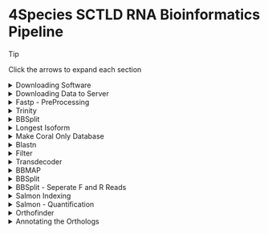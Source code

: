 # 4Species SCTLD RNA Bioinformatics Pipeline

> [!TIP]
> Click the arrows to expand each section

<details>

<summary>Downloading Software</summary>
# Downloading Software

> Notes for myself: I am installing this software on a server which required me to install basic software into my user folder because it was a blank slate. I did find a parent folder that had a lot of software, but there were inconsistencies on whether I could execute using those pre-installed software tools and certainly could not write new software into that parent folder. Also, some software, I believe Trinity and Samtools were successfully compiled either by ethernet connection in the aoml building like how I mentioned below, and/or by being in a conda environment and then performing the compiling or running the code.

> Notes for you, another user: I had user permission limitations due to this being conducted on a government server and did not and could not be granted admin privileges or the ability to use sudo. So, while this is how I installed and compiled the necessary software, if you have admin priviliges on your server, you are likely to run into less errors, hopefully. It also means the exact code to install the software may differ for you. 

### Anaconda
Download script to install anaconds:
```
wget https://repo.anaconda.com/archive/Anaconda3-2021.05-Linux-x86_64.sh
```

Make the script executable:
```
chmod +x Anaconda3-2021.05-Linux-x86_64.sh
```

Execute Script (installs):
```
./Anaconda3-2021.05-Linux-x86_64.sh
```

Verify Installation:
```
anaconda --version
python --version
```

### FASTP
> Fastp is a tool designed to provide fast all-in-one preprocessing for FastQ files.
```
wget http://opengene.org/fastp/fastp
chmod a+x ./fastp
```

### TRINITY
> Trinity is a de novo transcriptome assembler for RNA-Seq data.

Requires dependencies to be installed too. 
/home/cns.local/nicholas.macknight/software
Trinity Dependencies: Jellyfish, salmon, bowtie, bowtie2, samtools (which requires ncurses development tool dependency)

**Install jellyfish**
```
wget https://github.com/gmarcais/Jellyfish/releases/download/v2.3.0/jellyfish-linux
chmod +x jellyfish-linux
mv jellyfish-linux jellyfish
```

**Install salmon**
```
wget https://github.com/COMBINE-lab/salmon/releases/download/v1.5.2/salmon-1.5.2_linux_x86_64.tar.gz
tar -xzvf salmon-1.5.2_linux_x86_64.tar.gz
mv salmon-1.5.2_linux_x86_64 salmon
```

**Install bowtie**
```
wget https://downloads.sourceforge.net/project/bowtie-bio/bowtie/1.3.0/bowtie-1.3.0-linux-x86_64.zip
unzip bowtie-1.3.0-linux-x86_64.zip
mv bowtie-1.3.0 bowtie
```

**Install bowtie2**
```
wget https://downloads.sourceforge.net/project/bowtie-bio/bowtie2/2.4.4/bowtie2-2.4.4-linux-x86_64.zip
unzip bowtie2-2.4.4-linux-x86_64.zip
mv bowtie2-2.4.4 bowtie2
```

**Install curses development files for Debian/Ubuntu**
```
wget http://ftp.us.debian.org/debian/pool/main/n/ncurses/ncurses_6.2+20201114.orig.tar.gz
tar -xzvf ncurses_6.2+20201114.orig.tar.gz
cd ncurses-6.2+20201114
./configure --prefix=/home/cns.local/nicholas.macknight/software
make
make install
cd ..
```

> Could not get samtools to identify ncurses during the samtools configure stage. So I ran ./configure in the samtools folder like: "./configure --without-curses" curses is required for the tview command in samtools. we will see if this is necessary later one.

**Install samtools**
```
wget https://github.com/samtools/samtools/releases/download/1.13/samtools-1.13.tar.bz2
tar -xjvf samtools-1.13.tar.bz2
cd samtools-1.13
./configure --without-curses --prefix=/home/cns.local/nicholas.macknight/software/samtools-1.13
make
make install
cd ..
```

**Install java (if not already installed)**
/home/cns.local/nicholas.macknight/software/
```
curl -s "https://get.sdkman.io" | bash
source "/home/cns.local/nicholas.macknight/.sdkman/bin/sdkman-init.sh"
sdk install java
```
**Need to install cmake for Trinity**
```
wget https://github.com/Kitware/CMake/releases/download/v3.28.3/cmake-3.28.3.tar.gz
tar -xzvf cmake-3.28.3.tar.gz
cd cmake-3.28.3
mkdir build

export PATH="/home/cns.local/nicholas.macknight/software/Trinity/trinityrnaseq-v2.15.0/cmake-3.28.3/bin:$PATH"
source ~/.bashrc  # or source ~/.zshrc if you are using Zsh
```

**Install Trinity**
```
mkdir ~/Trinity
cd ~/Trinity
wget https://github.com/trinityrnaseq/trinityrnaseq/releases/download/Trinity-v2.15.0/trinityrnaseq-v2.15.0.FULL.tar.gz
tar -xzvf trinityrnaseq-v2.15.0.FULL.tar.gz
cd trinityrnaseq-v2.15.0
make
```
> could not get make to work. #SUCCESS: ran the "make" command in the aoml building while connected to their ethernet internet. worked immediately. wasnt working at home due to user permission error. Fun.

Test if Trinity was installed properly
```
export TRINITY_HOME=/home/cns.local/nicholas.macknight/software/Trinity/trinityrnaseq-v2.15.0
cd sample_data/test_Trinity_Assembly/
./runMe.sh
```

**ParaFly**
```
wget https://github.com/ParaFly/ParaFly
```

Add Trinity and its dependencies to PATH
```
export TRINITY_HOME=/space/home/cns.local/nicholas.macknight/software/Trinity/trinityrnaseq-v2.15.0
export PATH=$TRINITY_HOME:$TRINITY_HOME/util:$TRINITY_HOME/Inchworm:$TRINITY_HOME/Chrysalis:$TRINITY_HOME/Butterfly:$PATH
```

### BLAST 
> Extract Coral Only (or Symbiont Only or Bacteria Only) Transcripts
```
wget https://ftp.ncbi.nlm.nih.gov/blast/executables/blast+/LATEST/ncbi-blast-2.15.0+-x64-linux.tar.gz
tar -xvzf ncbi-blast-2.15.0+-x64-linux.tar.gz
```

### cd-hit
> Create BLAST Database
```
wget https://github.com/weizhongli/cdhit/releases/download/V4.8.1/cd-hit-v4.8.1-2019-0228.tar.gz
tar -xvzf cd-hit-v4.8.1-2019-0228.tar.gz
make
cd cd-hit-auxtools
make
```

### cdbfasta
> CDBFASTA is a tool used for indexing and querying large sequence sets in the FASTA format efficiently. It creates a hash index of sequences, allowing for fast retrieval and comparison of sequences based on their headers or identifiers.
```
git clone https://github.com/gpertea/cdbfasta.git
cd cdbfasta
make
```
### UNIPROT
> This is the database that will be used to annotate sequences and assign an Entry ID and an E-value number which is a score on how well the sequence matches the database sequence. Low E values represent high sequence matching, so you want low e-values. As a standard bench mark, E-values with less than e^-05 or 0.00001 are retained and anything greater than that is filtered out.
```
wget https://ftp.uniprot.org/pub/databases/uniprot/current_release/knowledgebase/complete/uniprot_sprot.fasta.gz
gunzip uniprot_sprot.fasta.gz
```

### BOOST
> This may have not been utilized. 
```
wget https://boostorg.jfrog.io/artifactory/main/release/1.84.0/source/boost_1_84_0.tar.gz
```

### TOPHAT
```
git clone https://github.com/infphilo/tophat.git
./bootstrap
./configure
```

### DB_File
```
cpan
install DB_File
exit
```

### SAMTOOLS
```
wget https://github.com/samtools/samtools/releases/download/1.14/samtools-1.14.tar.bz2
tar -xjf samtools-1.14.tar.bz2
./configure --without-curses
make
```
> ERROR : Permission denied. Probably fixed by trying once connected to aoml ethernet


### BBMAP
```
wget https://sourceforge.net/projects/bbmap/files/BBMap_38.90.tar.gz
tar -xvzf BBMap_38.90.tar.gz
```

### SALMON
```
wget https://github.com/COMBINE-lab/salmon/releases/download/v1.5.2/Salmon-1.5.2_linux_x86_64.tar.gz
tar -xvzf Salmon-1.5.2_linux_x86_64.tar.gz
```

### OrthoFinder
```
wget https://github.com/davidemms/OrthoFinder/releases/download/2.5.5/OrthoFinder_source.tar.gz
tar xzf OrthoFinder_source.tar.gz
python OrthoFinder_source/orthofinder.py -h # to verify installation
```

### Transdecoder
```
wget https://github.com/TransDecoder/TransDecoder/archive/refs/tags/TransDecoder-v5.7.1.tar.gz
tar -xvzf TransDecoder-v5.7.1.tar.gz
```

### Singularity
```
wget https://data.broadinstitute.org/Trinity/TRINITY_SINGULARITY/archived/trinityrnaseq.v2.15.0.simg
tar -xzf trinityrnaseq.v2.15.0.simg
cd singularity
./mconfig
make -C builddir
```

### Libevent
```
wget http://monkey.org/~provos/libevent-1.4.14b-stable.tar.gz
tar xzf libevent-1.4.14b-stable.tar.gz
cd libevent-1.4.14b-stable
./configure --prefix=/opt/libevent
make
make install #permission denied
```

### ncurses
```
wget http://invisible-mirror.net/archives/ncurses/current/ncurses.tar.gz
tar xzf ncurses.tar.gz
cd ncurses-6.4-20240224
./configure
make
```

### tmux
```
wget https://github.com/tmux/tmux/releases/download/3.4/tmux-3.4.tar.gz
tar xvf tmux-3.4.tar.gz
cd tmux-3.4/
./configure # needs libevent. Failed. 
make
```

### BLAST
```
wget ftp://ftp.ncbi.nlm.nih.gov/blast/executables/blast+/LATEST/ncbi-blast-2.15.0+-x64-linux.tar.gz
tar -zxvf ncbi-blast-2.15.0+-x64-linux.tar.gz
cd ncbi-blast-2.15.0+
export PATH=$PATH:/home/cns.local/nicholas.macknight/software/ncbi-blast-2.15.0+/bin
```
### BUSCO
> BUSCO is a tool to determine how "complete" a transcriptome is by identiying the presence of highly conserved genes in your assembled transcriptome. It is a way to make sure even though you may have a lot of transcripts that it represents a "complete" biological organism and a nice checkpoint that things are on the right track.
> Now, BUSCO requires a lot of dependencies or user permissions that I could not get (at the time of writing this).
Below are the resources I have in my attempts to install BUSCO. 
```
TRINITY QUALITY ASSESSMENT
BUSCO

git clone https://gitlab.com/ezlab/busco.git
cd busco/
export PATH=:/home/cns.local/nicholas.macknight/software/busco/bin$PATH

# Install using conda
wget https://repo.anaconda.com/miniconda/Miniconda3-latest-Linux-x86_64.sh
sh Miniconda3-latest-Linux-x86_64.sh -b -p /home/cns.local/nicholas.macknight/software/busco/miniconda
eval "$(/home/cns.local/nicholas.macknight/software/busco/miniconda/bin/conda shell.bash hook)"
conda config --add channels defaults
conda config --add channels bioconda
conda config --add channels conda-forge
conda update --all

conda activate 
conda create -n busco_env
conda activate busco_env
conda install busco=4.0.6


conda install -c conda-forge mamba

# EXAMPLE of busco command:
busco -i [SEQUENCE_FILE] -m [MODE] [OTHER OPTIONS]

# Modified for our test data:
~/.local/bin/busco -i /home/cns.local/nicholas.macknight/SCTLDRNA/trinity_output_tests/Acer/trinity_out_dir.AllAcerSamples_Lane1-8.LongestIsoform.Trinity.fasta -m transcriptome
~/.local/bin/busco -i /home/cns.local/nicholas.macknight/SCTLDRNA/trinity_output_tests/Acer/final_coral_reference_transcriptome.fa -m transcriptome
```
</details>


<details>
<summary>Downloading Data to Server</summary>
# Downloading Data to Server


> [!Note] 
> Moving Sequence data from the sequencer to your server/local computer is going to be project specific. My first recommendation is to have a discussion with your sequencer on how to make the necessary transfer of data. Hopefully they have a tutorial with clear instructions. In the past I have used filezilla. For this project they uploaded the data on box but the amount of data was too large for box to be able to download to my computer or server. So, following my own advice I reached out to the sequencer and they transferred the data to an amazon host server and gave me instrucitons on how to transfer the data to my local computer, where I redundantly saved it to a local external hard drive and then moved it to my server. 

Took 12 hours to download all 1232 files. 
To Confirm all 1232 files were downloaded, use this command:
```
find ./sRosales_OfavSCTLD/ -maxdepth 1 -type f | wc -l
```
It will tell you how many unique files are in the folder sRosales_OfavSCTLD/
</details>

<details>
<summary>Fastp - PreProcessing</summary>
# Fastp - PreProcessing
> The purpose of Fastp is to remove adapters and low quality reads. 

export PATH=/home/cns.local/nicholas.macknight/software:$PATH; for file1 in ./RNARawData/sRosales_OfavSCTLD/*_R1_*.fastq.gz; do base=$(basename "$file1" _R1_001.fastq.gz); file2="./RNARawData/sRosales_OfavSCTLD/${base}_R2_001.fastq.gz"; fastp --verbose -i "$file1" -I "$file2" -o "./Fastp_ProcessedData/${base}_clean_R1.fastq.gz" -O "./Fastp_ProcessedData/${base}_clean_R2.fastq.gz"; done

# You can occassionally check on how many files are completed (after opening another terminal window) with:
```
find ./Fastp_ProcessedData/ -maxdepth 1 -type f | wc -l
```

###Concatenate Cleaned Fastp Files:

Created a script called **FastpMerge.sh** in /home/cns.local/nicholas.macknight/SCTLDRNA/ and is as follows:

```
# Input directory for fastq files
input_dir="/home/cns.local/nicholas.macknight/SCTLDRNA/Fastp_ProcessedData"

# Output directory for merged files
output_dir="/home/cns.local/nicholas.macknight/SCTLDRNA/MergedFastpProcessedData/"

# Get a list of unique names by extracting the first two portions from the file names
names=($(ls "${input_dir}" | cut -d'_' -f1-2 | sort -u))

# Loop through each name in the list
for name in "${names[@]}"; do
    cat ${input_dir}/${name}_L00?_clean_R1.fastq.gz > "${output_dir}/${name}_R1_clean_merged.fastq.gz"
    cat ${input_dir}/${name}_L00?_clean_R2.fastq.gz > "${output_dir}/${name}_R2_clean_merged.fastq.gz"
done
```

Here are a few manual examples of simply concatenating the runs (Lane 1-8) of each sample: 

```
cat Ofav17-7Control-40_S18_L00?_clean_R1.fastq.gz > ../MergedFastpProcessedData/Ofav17-7Control-40_S18_R1_clean_merged.fastq.gz
cat Ofav17-7Disease-9_S23_L00?_clean_R1.fastq.gz > ../MergedFastpProcessedData/Ofav17-7Disease-9_S23_R1_clean_merged.fastq.gz
```
You can either modify a for lopp to do this or run it manually. 
</details>

<details>

<summary>Trinity</summary>
#Trinity
> Assembles Transcript sequences into de novo Transcriptomes

The most fundamental EXAMPLE of the code:
```
Trinity --seqType fq --left reads_1.fq --right reads_2.fq --CPU 6 --max_memory 20G
```

Modifying for our real data: (single lane of a single sample forward and reverse reads - this is a test that Trinity is run)
```
Trinity --seqType fq --left PastPA3Disease-5_S62_L001_clean_R1.fastq.gz --right PastPA3Disease-5_S62_L001_clean_R2.fastq.gz --CPU 64 --max_memory 400G 
```

Determine Memory availability of the server:
```
free -h #487Gb
```

Determine CPUs on the server:
```
lscpu #64
```


**Estimate Memory Usage per Sample:**

Trinity estimates memory usage based on the number of reads and k-mer content in the dataset. You can use the Trinity script util/insilico_read_normalization.pl to estimate memory requirements for each sample.

Example:
```
/path/to/trinity/util/insilico_read_normalization.pl --seqType fq \
  --JM 100G --left sample_R1.fastq --right sample_R2.fastq
  
/space/home/cns.local/nicholas.macknight/software/Trinity/trinityrnaseq-v2.15.0/util/insilico_read_normalization.pl --seqType fq \
  --JM 100G --left PastPA3Disease-5_S62_L001_clean_R1.fastq.gz --right PastPA3Disease-5_S62_L001_clean_R2.fastq.gz 
```
Adjust the --JM parameter until it fits within your available memory.

Total Memory Requirement:
Once you have estimated the memory requirement for one sample, multiply it by the number of samples you want to process concurrently.
Total Memory = Memory per Sample * Number of Samples





all:
    	mkdir -p build
        cd build && cmake -DCMAKE_INSTALL_PREFIX="" ../ && make DESTDIR=../ install

clean:
      	@echo cleaning
        (cd build && make clean) || :
        rm -rf ./build ./bin




Test Trinity installation in /home/cns.local/nicholas.macknight/software/Trinity/trinityrnaseq-v2.15.0/sample_data/test_Trinity_Assembly with:
```
./runMe.sh
```
To successfully run Trinity, we need to tell the server where to look to find Trinity's dependencies. 
```
export TRINITY_HOME=/home/cns.local/nicholas.macknight/software/Trinity/trinityrnaseq-v2.15.0
export PATH=/home/cns.local/nicholas.macknight/software:$PATH
export PATH=/home/cns.local/nicholas.macknight/software/samtools-1.14:$PATH
export PATH=/home/cns.local/nicholas.macknight/software/bowtie:$PATH
export PATH=/home/cns.local/nicholas.macknight/software/bowtie:$PATH
export PATH=/home/cns.local/nicholas.macknight/software/bowtie2:$PATH
export PATH=/home/cns.local/nicholas.macknight/software/salmon-1.5.2_linux_x86_64/bin:$PATH
export PATH=/home/cns.local/nicholas.macknight/software/anaconda3/bin:$PATH
export PATH=/home/cns.local/nicholas.macknight/anaconda3/:$PATH
export PATH=:/usr/bin/screen$PATH
export PATH=/bin:$PATH
export PATH=/bin/anaconda3/bin:$PATH
```
If you need to activate the conda environmnet:
```
source /bin/anaconda3/etc/profile.d/conda.sh
conda activate #activates conda environment
```
Here is an example of a software that needed to be installed once you have activated a conda environment:
```
conda install numpy # install numpy
cd ../../../home/cns.local/nicholas.macknight/software/Trinity/trinityrnaseq-v2.15.0/sample_data/test_Trinity_Assembly/
./runMe.sh # should work successfully
```

Final Trinity assemblies are written to /space/home/cns.local/nicholas.macknight/software/Trinity/trinityrnaseq-v2.15.0/sample_data/test_Trinity_Assembly/trinity_out_dir.Trinity.fasta
[Info on interpreting Trinity Output](https://github.com/trinityrnaseq/trinityrnaseq/wiki/Output-of-Trinity-Assembly)



count the number of transcripts
```
grep -c '^>' trinity_out_dir.Trinity.fasta
```

## Running Trinity 

### Porites astreoides

```
du -ch Past*R1* # 67gb
du -ch Past*R2* # 65gb
```

 Input data
  Left.fasta    30229 MByte
  Right.fasta   30229 MByte
  Number of unique KMERs: 3046076793
  Number of reads:        328328984 Output data
  Trinity.fasta 0 MByte

Runtime
=======
Start:       Sat Mar 23 12:41:39 EDT 2024
End:         Wed Mar 27 01:25:19 EDT 2024
Trinity   305020 seconds (84.73 hours or 3.5 days)
  Inchworm (phase 1 - read clustering)  22438 seconds
  Chrysalis (phase 1 - read clustering) 180607 seconds
  Rest (phase 2 - parallel assembly)	   101975 seconds
  
```
/home/cns.local/nicholas.macknight/software/Trinity/trinityrnaseq-v2.15.0/Trinity --seqType fq --left \
/home/cns.local/nicholas.macknight/SCTLDRNA/MergedFastpProcessedData/PastPA3Disease-5_S62_clean_R1_merged.fastq.gz \
/home/cns.local/nicholas.macknight/SCTLDRNA/MergedFastpProcessedData/PastPA3Disease-5-2_S72_R1_clean_merged.fastq.gz \
/home/cns.local/nicholas.macknight/SCTLDRNA/MergedFastpProcessedData/PastPA3Disease-15_S73_R1_clean_merged.fastq.gz \
/home/cns.local/nicholas.macknight/SCTLDRNA/MergedFastpProcessedData/PastPA3Control-29_S75_R1_clean_merged.fastq.gz \
/home/cns.local/nicholas.macknight/SCTLDRNA/MergedFastpProcessedData/Pastpa3Control-24_S65_R1_clean_merged.fastq.gz \
/home/cns.local/nicholas.macknight/SCTLDRNA/MergedFastpProcessedData/PastPA3Control-22_S74_R1_clean_merged.fastq.gz \
/home/cns.local/nicholas.macknight/SCTLDRNA/MergedFastpProcessedData/PastPA2Disease-8_S63_R1_clean_merged.fastq.gz \
/home/cns.local/nicholas.macknight/SCTLDRNA/MergedFastpProcessedData/PastPA2Disease-2_S61_R1_clean_merged.fastq.gz \
/home/cns.local/nicholas.macknight/SCTLDRNA/MergedFastpProcessedData/PastPA2Disease-12_S70_R1_clean_merged.fastq.gz \
/home/cns.local/nicholas.macknight/SCTLDRNA/MergedFastpProcessedData/PastPA2Control-39_S77_R1_clean_merged.fastq.gz \
/home/cns.local/nicholas.macknight/SCTLDRNA/MergedFastpProcessedData/PastPA2Control-34_S68_R1_clean_merged.fastq.gz \
/home/cns.local/nicholas.macknight/SCTLDRNA/MergedFastpProcessedData/PastPA2Control-28_S67_R1_clean_merged.fastq.gz \
/home/cns.local/nicholas.macknight/SCTLDRNA/MergedFastpProcessedData/PastPA1Disease-4_S71_R1_clean_merged.fastq.gz \
/home/cns.local/nicholas.macknight/SCTLDRNA/MergedFastpProcessedData/PastPA1Disease-16_S69_R1_clean_merged.fastq.gz \
/home/cns.local/nicholas.macknight/SCTLDRNA/MergedFastpProcessedData/PastPA1Disease-10_S64_R1_clean_merged.fastq.gz \
/home/cns.local/nicholas.macknight/SCTLDRNA/MergedFastpProcessedData/PastPA1Control-31_S76_R1_clean_merged.fastq.gz \
/home/cns.local/nicholas.macknight/SCTLDRNA/MergedFastpProcessedData/PastPA1Control-21_S66_R1_clean_merged.fastq.gz \
--right /home/cns.local/nicholas.macknight/SCTLDRNA/MergedFastpProcessedData/PastPA3Disease-5_S62_clean_R2_merged.fastq.gz \
/home/cns.local/nicholas.macknight/SCTLDRNA/MergedFastpProcessedData/PastPA3Disease-5-2_S72_R2_clean_merged.fastq.gz \
/home/cns.local/nicholas.macknight/SCTLDRNA/MergedFastpProcessedData/PastPA3Disease-15_S73_R2_clean_merged.fastq.gz \
/home/cns.local/nicholas.macknight/SCTLDRNA/MergedFastpProcessedData/PastPA3Control-29_S75_R2_clean_merged.fastq.gz \
/home/cns.local/nicholas.macknight/SCTLDRNA/MergedFastpProcessedData/Pastpa3Control-24_S65_R2_clean_merged.fastq.gz \
/home/cns.local/nicholas.macknight/SCTLDRNA/MergedFastpProcessedData/PastPA3Control-22_S74_R2_clean_merged.fastq.gz \
/home/cns.local/nicholas.macknight/SCTLDRNA/MergedFastpProcessedData/PastPA2Disease-8_S63_R2_clean_merged.fastq.gz \
/home/cns.local/nicholas.macknight/SCTLDRNA/MergedFastpProcessedData/PastPA2Disease-2_S61_R2_clean_merged.fastq.gz \
/home/cns.local/nicholas.macknight/SCTLDRNA/MergedFastpProcessedData/PastPA2Disease-12_S70_R2_clean_merged.fastq.gz \
/home/cns.local/nicholas.macknight/SCTLDRNA/MergedFastpProcessedData/PastPA2Control-39_S77_R2_clean_merged.fastq.gz \
/home/cns.local/nicholas.macknight/SCTLDRNA/MergedFastpProcessedData/PastPA2Control-34_S68_R2_clean_merged.fastq.gz \
/home/cns.local/nicholas.macknight/SCTLDRNA/MergedFastpProcessedData/PastPA2Control-28_S67_R2_clean_merged.fastq.gz \
/home/cns.local/nicholas.macknight/SCTLDRNA/MergedFastpProcessedData/PastPA1Disease-4_S71_R2_clean_merged.fastq.gz \
/home/cns.local/nicholas.macknight/SCTLDRNA/MergedFastpProcessedData/PastPA1Disease-16_S69_R2_clean_merged.fastq.gz \
/home/cns.local/nicholas.macknight/SCTLDRNA/MergedFastpProcessedData/PastPA1Disease-10_S64_R2_clean_merged.fastq.gz \
/home/cns.local/nicholas.macknight/SCTLDRNA/MergedFastpProcessedData/PastPA1Control-21_S66_R2_clean_merged.fastq.gz \
/home/cns.local/nicholas.macknight/SCTLDRNA/MergedFastpProcessedData/PastPA1Control-31_S76_R2_clean_merged.fastq.gz \
 --CPU 64 --max_memory 400G --output trinity_out_dir_AllPastSamples_Lane1-8
 ```
 

### Acropora cervicornis 

Estimate total file size to estimate runtime.
```
du -ch Acer*R1* # 59G
du -ch Acer*R2* # 58G
```

```
/home/cns.local/nicholas.macknight/software/Trinity/trinityrnaseq-v2.15.0/Trinity --seqType fq --left \
/home/cns.local/nicholas.macknight/SCTLDRNA/MergedFastpProcessedData/AcerACControl-31_S84_R1_clean_merged.fastq.gz \
/home/cns.local/nicholas.macknight/SCTLDRNA/MergedFastpProcessedData/AcerACControl-38_S89_R1_clean_merged.fastq.gz \
/home/cns.local/nicholas.macknight/SCTLDRNA/MergedFastpProcessedData/AcerACDisease-12_S81_R1_clean_merged.fastq.gz \
/home/cns.local/nicholas.macknight/SCTLDRNA/MergedFastpProcessedData/AcerACDisease-19_S83_R1_clean_merged.fastq.gz \
/home/cns.local/nicholas.macknight/SCTLDRNA/MergedFastpProcessedData/AcerACDisease-7_S80_R1_clean_merged.fastq.gz \
/home/cns.local/nicholas.macknight/SCTLDRNA/MergedFastpProcessedData/AcerACControl-35_S85_R1_clean_merged.fastq.gz \
/home/cns.local/nicholas.macknight/SCTLDRNA/MergedFastpProcessedData/AcerACControl-39_S87_R1_clean_merged.fastq.gz \
/home/cns.local/nicholas.macknight/SCTLDRNA/MergedFastpProcessedData/AcerACDisease-14_S90_R1_clean_merged.fastq.gz \
/home/cns.local/nicholas.macknight/SCTLDRNA/MergedFastpProcessedData/AcerACDisease-4_S78_R1_clean_merged.fastq.gz \
/home/cns.local/nicholas.macknight/SCTLDRNA/MergedFastpProcessedData/AcerACControl-37_S86_R1_clean_merged.fastq.gz \
/home/cns.local/nicholas.macknight/SCTLDRNA/MergedFastpProcessedData/AcerACControl-40_S88_R1_clean_merged.fastq.gz \
/home/cns.local/nicholas.macknight/SCTLDRNA/MergedFastpProcessedData/AcerACDisease-17_S82_R1_clean_merged.fastq.gz \
/home/cns.local/nicholas.macknight/SCTLDRNA/MergedFastpProcessedData/AcerACDisease-6_S79_R1_clean_merged.fastq.gz \
--right \
/home/cns.local/nicholas.macknight/SCTLDRNA/MergedFastpProcessedData/AcerACControl-31_S84_R2_clean_merged.fastq.gz \
/home/cns.local/nicholas.macknight/SCTLDRNA/MergedFastpProcessedData/AcerACControl-38_S89_R2_clean_merged.fastq.gz \
/home/cns.local/nicholas.macknight/SCTLDRNA/MergedFastpProcessedData/AcerACDisease-12_S81_R2_clean_merged.fastq.gz \
/home/cns.local/nicholas.macknight/SCTLDRNA/MergedFastpProcessedData/AcerACDisease-19_S83_R2_clean_merged.fastq.gz \
/home/cns.local/nicholas.macknight/SCTLDRNA/MergedFastpProcessedData/AcerACDisease-7_S80_R2_clean_merged.fastq.gz \
/home/cns.local/nicholas.macknight/SCTLDRNA/MergedFastpProcessedData/AcerACControl-35_S85_R2_clean_merged.fastq.gz \
/home/cns.local/nicholas.macknight/SCTLDRNA/MergedFastpProcessedData/AcerACControl-39_S87_R2_clean_merged.fastq.gz \
/home/cns.local/nicholas.macknight/SCTLDRNA/MergedFastpProcessedData/AcerACDisease-14_S90_R2_clean_merged.fastq.gz \
/home/cns.local/nicholas.macknight/SCTLDRNA/MergedFastpProcessedData/AcerACDisease-4_S78_R2_clean_merged.fastq.gz \
/home/cns.local/nicholas.macknight/SCTLDRNA/MergedFastpProcessedData/AcerACControl-37_S86_R2_clean_merged.fastq.gz \
/home/cns.local/nicholas.macknight/SCTLDRNA/MergedFastpProcessedData/AcerACControl-40_S88_R2_clean_merged.fastq.gz \
/home/cns.local/nicholas.macknight/SCTLDRNA/MergedFastpProcessedData/AcerACDisease-17_S82_R2_clean_merged.fastq.gz \
/home/cns.local/nicholas.macknight/SCTLDRNA/MergedFastpProcessedData/AcerACDisease-6_S79_R2_clean_merged.fastq.gz \
--CPU 64 --max_memory 400G --output trinity_out_dir_AllAcerSamples_Lane1-8
```
 
### Montastrea cavernosa
Estimate total file size to estimate runtime.
```
du -ch Mcav*R1* # 53G
du -ch Mcav*R2* # 53G
```

```
/home/cns.local/nicholas.macknight/software/Trinity/trinityrnaseq-v2.15.0/Trinity --seqType fq --left \
/home/cns.local/nicholas.macknight/SCTLDRNA/MergedFastpProcessedData/McavMC11Control-24_S54_R1_clean_merged.fastq.gz \
/home/cns.local/nicholas.macknight/SCTLDRNA/MergedFastpProcessedData/McavMC11Disease-1_S52_R1_clean_merged.fastq.gz \
/home/cns.local/nicholas.macknight/SCTLDRNA/MergedFastpProcessedData/McavMC1Control-33_S58_R1_clean_merged.fastq.gz \
/home/cns.local/nicholas.macknight/SCTLDRNA/MergedFastpProcessedData/McavMC36Control-26_S46_R1_clean_merged.fastq.gz \
/home/cns.local/nicholas.macknight/SCTLDRNA/MergedFastpProcessedData/McavMC36Disease-18_S44_R1_clean_merged.fastq.gz \
/home/cns.local/nicholas.macknight/SCTLDRNA/MergedFastpProcessedData/McavMC11Control-30_S56_R1_clean_merged.fastq.gz \
/home/cns.local/nicholas.macknight/SCTLDRNA/MergedFastpProcessedData/McavMC11Disease-3_S50_R1_clean_merged.fastq.gz \
/home/cns.local/nicholas.macknight/SCTLDRNA/MergedFastpProcessedData/McavMC1Disease-16_S48_R1_clean_merged.fastq.gz \
/home/cns.local/nicholas.macknight/SCTLDRNA/MergedFastpProcessedData/McavMC36Control-32_S57_R1_clean_merged.fastq.gz \
/home/cns.local/nicholas.macknight/SCTLDRNA/MergedFastpProcessedData/McavMC36Disease-6_S47_R1_clean_merged.fastq.gz \
/home/cns.local/nicholas.macknight/SCTLDRNA/MergedFastpProcessedData/McavMC11Control-38_S60_R1_clean_merged.fastq.gz \
/home/cns.local/nicholas.macknight/SCTLDRNA/MergedFastpProcessedData/McavMC1Control-21_S45_R1_clean_merged.fastq.gz \
/home/cns.local/nicholas.macknight/SCTLDRNA/MergedFastpProcessedData/McavMC1Disease-3_S49_R1_clean_merged.fastq.gz  \
/home/cns.local/nicholas.macknight/SCTLDRNA/MergedFastpProcessedData/McavMC36Control-36_S59_R1_clean_merged.fastq.gz \
/home/cns.local/nicholas.macknight/SCTLDRNA/MergedFastpProcessedData/McavMC11Disease-12_S51_R1_clean_merged.fastq.gz \
/home/cns.local/nicholas.macknight/SCTLDRNA/MergedFastpProcessedData/McavMC1Control-28_S55_R1_clean_merged.fastq.gz \
/home/cns.local/nicholas.macknight/SCTLDRNA/MergedFastpProcessedData/McavMC1Disease-9_S43_R1_clean_merged.fastq.gz  \
/home/cns.local/nicholas.macknight/SCTLDRNA/MergedFastpProcessedData/McavMC36Disease-17_S53_R1_clean_merged.fastq.gz \
--right /home/cns.local/nicholas.macknight/SCTLDRNA/MergedFastpProcessedData/McavMC11Control-24_S54_R2_clean_merged.fastq.gz \
/home/cns.local/nicholas.macknight/SCTLDRNA/MergedFastpProcessedData/McavMC11Disease-1_S52_R2_clean_merged.fastq.gz \
/home/cns.local/nicholas.macknight/SCTLDRNA/MergedFastpProcessedData/McavMC1Control-33_S58_R2_clean_merged.fastq.gz \
/home/cns.local/nicholas.macknight/SCTLDRNA/MergedFastpProcessedData/McavMC36Control-26_S46_R2_clean_merged.fastq.gz \
/home/cns.local/nicholas.macknight/SCTLDRNA/MergedFastpProcessedData/McavMC36Disease-18_S44_R2_clean_merged.fastq.gz \
/home/cns.local/nicholas.macknight/SCTLDRNA/MergedFastpProcessedData/McavMC11Control-30_S56_R2_clean_merged.fastq.gz \
/home/cns.local/nicholas.macknight/SCTLDRNA/MergedFastpProcessedData/McavMC11Disease-3_S50_R2_clean_merged.fastq.gz \
/home/cns.local/nicholas.macknight/SCTLDRNA/MergedFastpProcessedData/McavMC1Disease-16_S48_R2_clean_merged.fastq.gz \
/home/cns.local/nicholas.macknight/SCTLDRNA/MergedFastpProcessedData/McavMC36Control-32_S57_R2_clean_merged.fastq.gz \
/home/cns.local/nicholas.macknight/SCTLDRNA/MergedFastpProcessedData/McavMC36Disease-6_S47_R2_clean_merged.fastq.gz \
/home/cns.local/nicholas.macknight/SCTLDRNA/MergedFastpProcessedData/McavMC11Control-38_S60_R2_clean_merged.fastq.gz \
/home/cns.local/nicholas.macknight/SCTLDRNA/MergedFastpProcessedData/McavMC1Control-21_S45_R2_clean_merged.fastq.gz \
/home/cns.local/nicholas.macknight/SCTLDRNA/MergedFastpProcessedData/McavMC1Disease-3_S49_R2_clean_merged.fastq.gz \
/home/cns.local/nicholas.macknight/SCTLDRNA/MergedFastpProcessedData/McavMC36Control-36_S59_R2_clean_merged.fastq.gz \
/home/cns.local/nicholas.macknight/SCTLDRNA/MergedFastpProcessedData/McavMC11Disease-12_S51_R2_clean_merged.fastq.gz \
/home/cns.local/nicholas.macknight/SCTLDRNA/MergedFastpProcessedData/McavMC1Control-28_S55_R2_clean_merged.fastq.gz \
/home/cns.local/nicholas.macknight/SCTLDRNA/MergedFastpProcessedData/McavMC1Disease-9_S43_R2_clean_merged.fastq.gz \
/home/cns.local/nicholas.macknight/SCTLDRNA/MergedFastpProcessedData/McavMC36Disease-17_S53_R2_clean_merged.fastq.gz \
 --CPU 64 --max_memory 400G --output trinity_out_dir_AllMcavSamples_Lane1-8 
```

### Orbicella faveolata
Estimate total file size to estimate runtime.

```
du -ch Ofav*R1* # 94G
du -ch Ofav*R2* # 93G
```
> Removing these samples from the trinity assembly because the server was running out of ram. These samples were selected for removal because they were a third replicate of a genotype. 
**R1**
/home/cns.local/nicholas.macknight/SCTLDRNA/MergedFastpProcessedData/Ofav17-7Control-40_S18_R1_clean_merged.fastq.gz \
/home/cns.local/nicholas.macknight/SCTLDRNA/MergedFastpProcessedData/Ofav17-7Disease-9_S23_R1_clean_merged.fastq.gz \
/home/cns.local/nicholas.macknight/SCTLDRNA/MergedFastpProcessedData/Ofavf15Control-31_S35_R1_clean_merged.fastq.gz \
/home/cns.local/nicholas.macknight/SCTLDRNA/MergedFastpProcessedData/OfavF59Disease-19_S28_R1_clean_merged.fastq.gz \
/home/cns.local/nicholas.macknight/SCTLDRNA/MergedFastpProcessedData/OfavS313Control-35_S36_R1_clean_merged.fastq.gz \
/home/cns.local/nicholas.macknight/SCTLDRNA/MergedFastpProcessedData/OfavS313Disease-7_S32_R1_clean_merged.fastq.gz \
/home/cns.local/nicholas.macknight/SCTLDRNA/MergedFastpProcessedData/OfavS326Control-39_S40_R1_clean_merged.fastq.gz \
/home/cns.local/nicholas.macknight/SCTLDRNA/MergedFastpProcessedData/OfavS326Disease-5_S38_R1_clean_merged.fastq.gz \
/home/cns.local/nicholas.macknight/SCTLDRNA/MergedFastpProcessedData/Ofav/OfavS326Control-25_S41_R1_clean_merged.fastq.gz \
/home/cns.local/nicholas.macknight/SCTLDRNA/MergedFastpProcessedData/Ofav/OfavS326Control-34_S37_R1_clean_merged.fastq.gz \
/home/cns.local/nicholas.macknight/SCTLDRNA/MergedFastpProcessedData/Ofav/OfavS326Disease-18_S34_R1_clean_merged.fastq.gz \
/home/cns.local/nicholas.macknight/SCTLDRNA/MergedFastpProcessedData/Ofav/OfavS326Disease-3_S39_R1_clean_merged.fastq.gz \

**R2**
/home/cns.local/nicholas.macknight/SCTLDRNA/MergedFastpProcessedData/Ofav17-7Control-40_S18_R2_clean_merged.fastq.gz \
/home/cns.local/nicholas.macknight/SCTLDRNA/MergedFastpProcessedData/Ofav17-7Disease-9_S23_R2_clean_merged.fastq.gz \
/home/cns.local/nicholas.macknight/SCTLDRNA/MergedFastpProcessedData/Ofavf15Control-31_S35_R2_clean_merged.fastq.gz \
/home/cns.local/nicholas.macknight/SCTLDRNA/MergedFastpProcessedData/OfavF15Disease-7_S26_R2_clean_merged.fastq.gz \
 /home/cns.local/nicholas.macknight/SCTLDRNA/MergedFastpProcessedData/OfavF59Disease-19_S28_R2_clean_merged.fastq.gz \
 /home/cns.local/nicholas.macknight/SCTLDRNA/MergedFastpProcessedData/OfavS313Control-35_S36_R2_clean_merged.fastq.gz \
 /home/cns.local/nicholas.macknight/SCTLDRNA/MergedFastpProcessedData/OfavS313Disease-7_S32_R2_clean_merged.fastq.gz \
 /home/cns.local/nicholas.macknight/SCTLDRNA/MergedFastpProcessedData/OfavS326Control-39_S40_R2_clean_merged.fastq.gz \
 /home/cns.local/nicholas.macknight/SCTLDRNA/MergedFastpProcessedData/OfavS326Disease-5_S38_R2_clean_merged.fastq.gz \
/home/cns.local/nicholas.macknight/SCTLDRNA/MergedFastpProcessedData/Ofav/OfavS326Control-25_S41_R2_clean_merged.fastq.gz \
/home/cns.local/nicholas.macknight/SCTLDRNA/MergedFastpProcessedData/Ofav/OfavS326Control-34_S37_R2_clean_merged.fastq.gz \
/home/cns.local/nicholas.macknight/SCTLDRNA/MergedFastpProcessedData/Ofav/OfavS326Disease-18_S34_R2_clean_merged.fastq.gz \
/home/cns.local/nicholas.macknight/SCTLDRNA/MergedFastpProcessedData/Ofav/OfavS326Disease-3_S39_R2_clean_merged.fastq.gz \

```
nohup /home/cns.local/nicholas.macknight/software/Trinity/trinityrnaseq-v2.15.0/Trinity --seqType fq --left \
/home/cns.local/nicholas.macknight/SCTLDRNA/MergedFastpProcessedData/Ofav/Ofav17-7Control-37_S16_R1_clean_merged.fastq.gz \
/home/cns.local/nicholas.macknight/SCTLDRNA/MergedFastpProcessedData/Ofav/Ofav17-7Control-38_S17_R1_clean_merged.fastq.gz \
/home/cns.local/nicholas.macknight/SCTLDRNA/MergedFastpProcessedData/Ofav/Ofav17-7Disease-19_S24_R1_clean_merged.fastq.gz \
/home/cns.local/nicholas.macknight/SCTLDRNA/MergedFastpProcessedData/Ofav/Ofav17-7Disease-1_S22_R1_clean_merged.fastq.gz \
/home/cns.local/nicholas.macknight/SCTLDRNA/MergedFastpProcessedData/Ofav/OfavF15Control-22_S19_R1_clean_merged.fastq.gz \
/home/cns.local/nicholas.macknight/SCTLDRNA/MergedFastpProcessedData/Ofav/OfavF15Control-26_S92_R1_clean_merged.fastq.gz \
/home/cns.local/nicholas.macknight/SCTLDRNA/MergedFastpProcessedData/Ofav/OfavF15Disease-14_S27_R1_clean_merged.fastq.gz \
/home/cns.local/nicholas.macknight/SCTLDRNA/MergedFastpProcessedData/Ofav/OfavF15Disease-2_S25_R1_clean_merged.fastq.gz \
/home/cns.local/nicholas.macknight/SCTLDRNA/MergedFastpProcessedData/Ofav/OfavF59Control-28_S20_R1_clean_merged.fastq.gz \
/home/cns.local/nicholas.macknight/SCTLDRNA/MergedFastpProcessedData/Ofav/OfavF59Control-34_S42_R1_clean_merged.fastq.gz \
/home/cns.local/nicholas.macknight/SCTLDRNA/MergedFastpProcessedData/Ofav/OfavF59Disease-12_S29_R1_clean_merged.fastq.gz \
/home/cns.local/nicholas.macknight/SCTLDRNA/MergedFastpProcessedData/Ofav/OfavF59Disease-16_S30_R1_clean_merged.fastq.gz \
/home/cns.local/nicholas.macknight/SCTLDRNA/MergedFastpProcessedData/Ofav/OfavS313Control-23_S21_R1_clean_merged.fastq.gz \
/home/cns.local/nicholas.macknight/SCTLDRNA/MergedFastpProcessedData/Ofav/OfavS313Control-29_S91_R1_clean_merged.fastq.gz \
/home/cns.local/nicholas.macknight/SCTLDRNA/MergedFastpProcessedData/Ofav/OfavS313Disease-16_S33_R1_clean_merged.fastq.gz \
/home/cns.local/nicholas.macknight/SCTLDRNA/MergedFastpProcessedData/Ofav/OfavS313Disease-1_S31_R1_clean_merged.fastq.gz \
--right /home/cns.local/nicholas.macknight/SCTLDRNA/MergedFastpProcessedData/Ofav/Ofav17-7Control-37_S16_R2_clean_merged.fastq.gz \
/home/cns.local/nicholas.macknight/SCTLDRNA/MergedFastpProcessedData/Ofav/Ofav17-7Control-38_S17_R2_clean_merged.fastq.gz \
/home/cns.local/nicholas.macknight/SCTLDRNA/MergedFastpProcessedData/Ofav/Ofav17-7Disease-19_S24_R2_clean_merged.fastq.gz \
/home/cns.local/nicholas.macknight/SCTLDRNA/MergedFastpProcessedData/Ofav/Ofav17-7Disease-1_S22_R2_clean_merged.fastq.gz \
/home/cns.local/nicholas.macknight/SCTLDRNA/MergedFastpProcessedData/Ofav/OfavF15Control-22_S19_R2_clean_merged.fastq.gz \
/home/cns.local/nicholas.macknight/SCTLDRNA/MergedFastpProcessedData/Ofav/OfavF15Control-26_S92_R2_clean_merged.fastq.gz \
/home/cns.local/nicholas.macknight/SCTLDRNA/MergedFastpProcessedData/Ofav/OfavF15Disease-14_S27_R2_clean_merged.fastq.gz \
/home/cns.local/nicholas.macknight/SCTLDRNA/MergedFastpProcessedData/Ofav/OfavF15Disease-2_S25_R2_clean_merged.fastq.gz \
/home/cns.local/nicholas.macknight/SCTLDRNA/MergedFastpProcessedData/Ofav/OfavF59Control-28_S20_R2_clean_merged.fastq.gz \
/home/cns.local/nicholas.macknight/SCTLDRNA/MergedFastpProcessedData/Ofav/OfavF59Control-34_S42_R2_clean_merged.fastq.gz \
/home/cns.local/nicholas.macknight/SCTLDRNA/MergedFastpProcessedData/Ofav/OfavF59Disease-12_S29_R2_clean_merged.fastq.gz \
/home/cns.local/nicholas.macknight/SCTLDRNA/MergedFastpProcessedData/Ofav/OfavF59Disease-16_S30_R2_clean_merged.fastq.gz \
/home/cns.local/nicholas.macknight/SCTLDRNA/MergedFastpProcessedData/Ofav/OfavS313Control-23_S21_R2_clean_merged.fastq.gz \
/home/cns.local/nicholas.macknight/SCTLDRNA/MergedFastpProcessedData/Ofav/OfavS313Control-29_S91_R2_clean_merged.fastq.gz \
/home/cns.local/nicholas.macknight/SCTLDRNA/MergedFastpProcessedData/Ofav/OfavS313Disease-16_S33_R2_clean_merged.fastq.gz \
/home/cns.local/nicholas.macknight/SCTLDRNA/MergedFastpProcessedData/Ofav/OfavS313Disease-1_S31_R2_clean_merged.fastq.gz \
--CPU 64 --max_memory 400G --output Ofav_trinity_output
 ```
 </details>
 
<details>

<summary>BBSplit</summary>
# BBSplit
> Aligns metatranscriptomes to multiple references simultaneously.

> REFERENCE Transcriptomes: (From Kelsey Beavers) The publicly available data used in this study include the transcriptomes for Symbiodinium CassKB8 (transcriptome assembly: http://medinalab.org/zoox/, accession number PRJNA80085), Breviolum minutum (transcriptome assembly: http://zoox.reefgenomics.org/download/, accession number PRJNA274852), Cladocopium goreaui (transcriptome assembly: http://ssid.reefgenomics.org/download/, accession number PRJNA307543) and Durusdinium trenchii (transcriptome assembly: https://datadryad.org/stash/dataset/doi:10.5061/dryad.12j173m, accession number PRJNA508937), as well as the genomes for M. cavernosa (genome assembly: https://matzlab.weebly.com/data-code.html, accession number PRJNA679067) and O. faveolata (genome assembly: https://www.ncbi.nlm.nih.gov/genome/13173?genome_assembly_id=311351, accession number PRJNA381078). The Master Coral database used in this study is available in a public Zenodo repository https://doi.org/10.5281/zenodo.783898080.
 
 ### Algal Symbiont
 > These references were selected because they were the refseq or highest quality reference available for the organism. 
 **Symbiodinium (Clade A):** https://www.ncbi.nlm.nih.gov/datasets/genome/GCA_001939145.1/ - GCA_001939145.1_ASM193914v1_genomic.fna.gz   
 **Breviolum minutum:** https://www.ncbi.nlm.nih.gov/bioproject/?term=PRJNA274852
 **Cladocopium goreaui:** https://www.ncbi.nlm.nih.gov/bioproject/?term=PRJNA307543
 **Durusdinium trenchii:** https://www.ncbi.nlm.nih.gov/bioproject/?term=PRJNA508937
 
Symbiodinium file contains "@" instead of ">" at the beginning of the transcript ID. so we need to replace the @ with >
***example:***
```
sed 's/@/>/g' input.fa > output.fa
```
***modified:***
```
sed 's/@/>/g' symbiodinium_PRJNA80085.fasta  > symbiodinium_PRJNA80085.fasta 
```

### CORAL ONLY

Master Coral Database was made using the highest quality available species genomes.
 
 
**Orbicella faveolata**  https://zenodo.org/records/10151798 - Orbicella_faveolata_gen_17.scaffolds.fa # Additional genomes - https://www.ncbi.nlm.nih.gov/datasets/genome/?taxon=1920453
**Montastrea cavernosa** https://www.dropbox.com/s/yfqefzntt896xfz/Mcavernosa_genome.tgz?file_subpath=%2FMcav_genome%2FMcavernosa_July2018.fasta
**Acropora cervicornis** https://www.ncbi.nlm.nih.gov/datasets/genome/GCA_032359415.1/
 		Acropora cervicornis https://ftp.ncbi.nlm.nih.gov/genomes/all/GCA/032/359/415/GCA_032359415.1_NEU_Acer_K2/ - GCA_032359415.1_NEU_Acer_K2_genomic.fna.gz 
 		Acropora cervicornis https://ftp.ncbi.nlm.nih.gov/genomes/all/GCA/037/043/185/GCA_037043185.1_Acerv_M5/ - GCA_037043185.1_Acerv_M5_genomic.fna.gz
**Porites astreoides**
 		Porites astreoides - https://trace.ncbi.nlm.nih.gov/Traces/?view=run_browser&acc=SRR19144705&display=download - SRR19144705.fasta.gz
 		Porites lutea - https://www.ncbi.nlm.nih.gov/datasets/genome/GCA_958299805.1/
 		Porites australiensis - https://ftp.ncbi.nlm.nih.gov/genomes/all/GCA/022/179/025/GCA_022179025.1_Paus_1.0/ - GCA_022179025.1_Paus_1.0_genomic.fna.gz 
 		Porites lobata - https://ftp.ncbi.nlm.nih.gov/genomes/all/GCA/942/486/035/GCA_942486035.1_PLOB_v1/ - GCA_942486035.1_PLOB_v1_genomic.fna.gz  
 		Porites evermanni - https://ftp.ncbi.nlm.nih.gov/genomes/all/GCA/942/486/025/GCA_942486025.1_PEVE_v1/ - GCA_942486025.1_PEVE_v1_genomic.fna.gz   
 		Porites rus - https://ftp.ncbi.nlm.nih.gov/genomes/all/GCA/900/290/455/GCA_900290455.1_Prus/ - GCA_900290455.1_Prus_genomic.fna.gz  	
 		
To download the genome, .zip files were not downloading properly from NCBI. So, in the NCBI link for each genome, click the three vertical dots next to: "Submitted GenBank assembly
GCA_958299805.1" and select "FTP", then select the .fna.gz file to download the genome. 

Files moved from local computer to /home/cns.local/nicholas.macknight/references/Coral_Host/MasterCoral on holocron server.
 
 ### Concatenate genomes to create a Master Coral Reference
 ```
 cat GCA_022179025.1_Paus_1.0_genomic.fna \
    GCA_032359415.1_NEU_Acer_K2_genomic.fna \
    GCA_037043185.1_Acerv_M5_genomic.fna \
    GCA_900290455.1_Prus_genomic.fna \
    GCA_942486025.1_PEVE_v1_genomic.fna \
    GCA_942486035.1_PLOB_v1_genomic.fna \
    GCA_958299805.1_jaPorLute2.1_alternate_haplotype_genomic.fna \
    Mcavernosa_July2018.fasta \
    Orbicella_faveolata_gen_17.scaffolds.fa \
    > concatenated_genomes.fasta
```

Renaming to MasterCoral_db
```
 /home/cns.local/nicholas.macknight/software/ncbi-blast-2.15.0+/bin/makeblastdb -in concatenated_genomes.fasta -parse_seqids -dbtype nucl -out MasterCoral_db
```

Gzipping genomes to reduce space.
```
gzip GCA_022179025.1_Paus_1.0_genomic.fna
gzip GCA_032359415.1_NEU_Acer_K2_genomic.fna
gzip GCA_037043185.1_Acerv_M5_genomic.fna
gzip GCA_900290455.1_Prus_genomic.fna
gzip GCA_942486025.1_PEVE_v1_genomic.fna
gzip GCA_942486035.1_PLOB_v1_genomic.fna
gzip GCA_958299805.1_jaPorLute2.1_alternate_haplotype_genomic.fna
gzip Mcavernosa_July2018.fasta
gzip Orbicella_faveolata_gen_17.scaffolds.fa
```
 
  
Transfering references from local computer to server, I have added the NCBI accession ID to the file so the source is traceable once the reference is on the server. 
```
 scp SRR278715.fasta.gz nicholas.macknight@holocron:/home/cns.local/nicholas.macknight/references/symbiodinium_PRJNA80085.fasta.gz
 scp Symbiodinium_minutum.tar.gz nicholas.macknight@holocron:/home/cns.local/nicholas.macknight/references/breviolum_PRJNA274852.tar.gz
 scp CladeC_Symbiodinium_transcriptome.tar.gz nicholas.macknight@holocron:/home/cns.local/nicholas.macknight/references/cladicopium_PRJNA307543.tar.gz
 scp Dtrenchii_rnaseq_assembly_v1.0.fasta nicholas.macknight@holocron:/home/cns.local/nicholas.macknight/references/durusdinium_PRJNA508937.fasta
 scp MasterCoral.fasta.gz nicholas.macknight@holocron:/home/cns.local/nicholas.macknight/references/MasterCoral.fasta.gz
```

###BACTERIA References:###
I Followed the instructions in step 2 [here](https://www.ncbi.nlm.nih.gov/genome/doc/ftpfaq/#:~:text=To%20use%20the%20download%20service,button%20to%20start%20the%20download)
Essentially, this downloaded 38,177 bacteria genomes (47.5 gb) that fit this criteria Bacteria, RefSeq, Complete Genomes. 
Ideally this can be used to blast our metatranscriptomes against to identify bacteria transcripts. 
# A concise [article](https://www.ncbi.nlm.nih.gov/pmc/articles/PMC3965038/) on the different available categories of bacteria genomes on NCBI: 
# [Overview of DIAMOND and MEGAN](https://currentprotocols.onlinelibrary.wiley.com/doi/full/10.1002/cpz1.59)

 
wget ftp://ftp.ncbi.nlm.nih.gov/genomes/refseq/bacteria/
> Runtime: noon April 4th
https://ftp.ncbi.nlm.nih.gov/genomes/refseq/bacteria/
Concatenate all the bacteria genomes into one multi-fasta. then use makeblastdb to make that multi-fasta a reference database.
```
scp ./genome_assemblies_genome_fasta.tar nicholas.macknight@holocron:/home/cns.local/nicholas.macknight/references/bacteria_reference/
```
> Runtime: 40 min. 
# decompress and concatenate with zcat
```
zcat *.fna.gz > concatenated_bacteria_genomes.fna
/home/cns.local/nicholas.macknight/software/ncbi-blast-2.15.0+/bin/makeblastdb -in concatenated_bacteria_genomes.fna -parse_seqids -dbtype nucl -out MasterBacteria_db

/home/cns.local/nicholas.macknight/software/ncbi-blast-2.15.0+/bin/blastn -query /home/cns.local/nicholas.macknight/SCTLDRNA/trinity_output_tests/Acer/trinity_out_dir.AllAcerSamples_Lane1-8.LongestIsoform.Trinity.fasta -db /home/cns.local/nicholas.macknight/references/bacteria_reference/MasterBacteria_db -outfmt "6 qseqid evalue pident length" -max_target_seqs 1 -out /home/cns.local/nicholas.macknight/SCTLDRNA/trinity_output_tests/Acer/BacteriaOnly.Trinity.txt -num_threads 20
```


To count the number of transcripts in a fasta file
```
grep -c ">" filename.fasta
```
</details>

<details>

<summary>Longest Isoform</summary>

Create a database with blast and pull out coral only transcripts. 
First identify the longest transcript isoform in the test trinity run "trinity_out_dir_OneSample_Lanes1-8"
**Example:**
```
trinityrnaseq-Trinity-v2.5.1/util/misc/get_longest_isoform_seq_per_trinity_gene.pl raw_transctipome.fa > processed_transcriptome.fa
```
**Modified with our data:**
```
/home/cns.local/nicholas.macknight/software/Trinity/trinityrnaseq-v2.15.0/util/misc/get_longest_isoform_seq_per_trinity_gene.pl /home/cns.local/nicholas.macknight/SCTLDRNA/trinity_output_tests/trinity_out_dir_OneSample_Lanes1-8/trinity_out_dir.Trinity.fasta > /home/cns.local/nicholas.macknight/SCTLDRNA/trinity_output_tests/trinity_out_dir_OneSample_Lanes1-8/trinity_out_dir.LongestIsoform.Trinity.fasta
```
> Runtime ~2 min. 

### Acer
```
/home/cns.local/nicholas.macknight/software/Trinity/trinityrnaseq-v2.15.0/util/misc/get_longest_isoform_seq_per_trinity_gene.pl /home/cns.local/nicholas.macknight/SCTLDRNA/trinity_output_tests/trinity_out_dir_AllAcerSamples_Lane1-8/trinity_out_dir_AllAcerSamples_Lane1-8.Trinity.fasta > /home/cns.local/nicholas.macknight/SCTLDRNA/trinity_output_tests/trinity_out_dir_AllAcerSamples_Lane1-8/trinity_out_dir.AllAcerSamples_Lane1-8.LongestIsoform.Trinity.fasta
```
> Runtime: 2 min
### Past
```
/home/cns.local/nicholas.macknight/software/Trinity/trinityrnaseq-v2.15.0/util/misc/get_longest_isoform_seq_per_trinity_gene.pl /home/cns.local/nicholas.macknight/SCTLDRNA/trinity_output_tests/trinity_out_dir_AllPastSamples_Lane1-8/trinity_out_dir_AllPastSamples_Lane1-8.Trinity.fasta > /home/cns.local/nicholas.macknight/SCTLDRNA/trinity_output_tests/trinity_out_dir_AllPastSamples_Lane1-8/trinity_out_dir.AllPastSamples_Lane1-8.LongestIsoform.Trinity.fasta
```

### Ofav
```
/home/cns.local/nicholas.macknight/software/Trinity/trinityrnaseq-v2.15.0/util/misc/get_longest_isoform_seq_per_trinity_gene.pl /home/cns.local/nicholas.macknight/SCTLDRNA/trinity_output_tests/Ofav_trinity_output/Ofav_trinity_output.Trinity.fasta > /home/cns.local/nicholas.macknight/SCTLDRNA/trinity_output_tests/Ofav_trinity_output/Ofav_trinity_output.LongestIsoform.Trinity.fasta
```

### Mcav
```
/home/cns.local/nicholas.macknight/software/Trinity/trinityrnaseq-v2.15.0/util/misc/get_longest_isoform_seq_per_trinity_gene.pl /home/cns.local/nicholas.macknight/SCTLDRNA/trinity_output_tests/trinity_out_dir_AllMcavSamples_Lane1-8/trinity_out_dir_AllMcavSamples_Lane1-8.Trinity.fasta > /home/cns.local/nicholas.macknight/SCTLDRNA/trinity_output_tests/trinity_out_dir_AllMcavSamples_Lane1-8/trinity_out_dir.AllMcavSamples_Lane1-8.LongestIsoform.Trinity.fasta
```
</details>

<details>

<summary> Make Coral Only Database</summary>
# Make Coral Only Database

Make the master coral fasta database:
**Example**
```
ncbi-blast-2.2.27+/bin/makeblastdb -in MasterCoral.fasta -parse_seqids -dbtype prot -out MasterCoral_db
```
**Modified with our data**
```
gunzip MasterCoral.fasta.gz 
/home/cns.local/nicholas.macknight/software/ncbi-blast-2.15.0+/bin/makeblastdb -in MasterCoral.fasta -parse_seqids -dbtype prot -out MasterCoral_db
```

I am also going to make a nulceotide MasterCoral_db because the protein one takes more time for blastx. 
```
/home/cns.local/nicholas.macknight/software/ncbi-blast-2.15.0+/bin/makeblastdb -in MasterCoral.fasta -parse_seqids -dbtype nucl -out MasterCoral__nucl_db
```
> Runtime ~2 min. 

**Note** my dbtype is prot for protein. This means it is producing a protein master coral database. so when I do my blast below, I have a nucleotide query (trinity_out_dir.LongestIsoform.Trinity.fasta) mapping to a protein database so I need to use blastx. If I made the master coral db a dbtype "nucl" for nucleotide than I could use a blastn blast. 

Here is a good [visual](https://open.oregonstate.education/computationalbiology/chapter/command-line-blast/) on blast types.

```
/home/cns.local/nicholas.macknight/software/ncbi-blast-2.15.0+/bin/blastx -query /home/cns.local/nicholas.macknight/SCTLDRNA/trinity_output_tests/trinity_out_dir_OneSample_Lanes1-8/trinity_out_dir.LongestIsoform.Trinity.fasta -db /home/cns.local/nicholas.macknight/references/MasterCoral_db -outfmt "6 qseqid evalue pident length" -max_target_seqs 1 -out /home/cns.local/nicholas.macknight/SCTLDRNA/trinity_output_tests/trinity_out_dir_OneSample_Lanes1-8/trinity_out_dir.LongestIsoform.CoralOnly.Trinity.txt
```
</details>

<details>

<summary>Blastn</summary>

### Acer
**blastn - Coral Host**
```
/home/cns.local/nicholas.macknight/software/ncbi-blast-2.15.0+/bin/blastx -query /home/cns.local/nicholas.macknight/SCTLDRNA/trinity_output_tests/trinity_out_dir_AllAcerSamples_Lane1-8/trinity_out_dir.AllAcerSamples_Lane1-8.LongestIsoform.Trinity.fasta -db /home/cns.local/nicholas.macknight/references/MasterCoral_db -outfmt "6 qseqid evalue pident length" -max_target_seqs 1 -out /home/cns.local/nicholas.macknight/SCTLDRNA/trinity_output_tests/trinity_out_dir_AllAcerSamples_Lane1-8/trinity_out_dir.LongestIsoform.CoralOnly.Trinity.txt
```
**blastn - Bacteria Only**
```
/home/cns.local/nicholas.macknight/software/ncbi-blast-2.15.0+/bin/blastn -query /home/cns.local/nicholas.macknight/SCTLDRNA/trinity_output_tests/Acer/trinity_out_dir.AllAcerSamples_Lane1-8.LongestIsoform.Trinity.fasta -db /home/cns.local/nicholas.macknight/references/Coral_Host/MasterCoral/MasterCoral_db -outfmt "6 qseqid evalue pident length" -max_target_seqs 1 -out /home/cns.local/nicholas.macknight/SCTLDRNA/trinity_output_tests/Acer/trinity_out_dir.LongestIsoform.CoralOnly.Trinity.txt -num_threads 20
```

### Past 
**blastn - Coral Host**
```
/home/cns.local/nicholas.macknight/software/ncbi-blast-2.15.0+/bin/blastn -query /home/cns.local/nicholas.macknight/SCTLDRNA/trinity_output_tests/Past/trinity_out_dir.AllPastSamples_Lane1-8.LongestIsoform.Trinity.fasta -db /home/cns.local/nicholas.macknight/references/Coral_Host/MasterCoral/MasterCoral_db -outfmt "6 qseqid evalue pident length" -max_target_seqs 1 -out /home/cns.local/nicholas.macknight/SCTLDRNA/trinity_output_tests/Past/trinity_out_dir.LongestIsoform.NewCoralOnly.Trinity.txt -num_threads 20
```
**blastn - Bacteria Only**
```
/home/cns.local/nicholas.macknight/software/ncbi-blast-2.15.0+/bin/blastn -query /home/cns.local/nicholas.macknight/SCTLDRNA/trinity_output_tests/Past/trinity_out_dir.AllPastSamples_Lane1-8.LongestIsoform.Trinity.fasta -db /home/cns.local/nicholas.macknight/references/bacteria_reference/MasterBacteria_db -outfmt "6 qseqid evalue pident length" -max_target_seqs 1 -out /home/cns.local/nicholas.macknight/SCTLDRNA/trinity_output_tests/Past/LongestIsoform.BacteriaOnly.Trinity.txt -num_threads 20
```

### Ofav
**blastn - Coral Host**
```
/home/cns.local/nicholas.macknight/software/ncbi-blast-2.15.0+/bin/blastn -query /home/cns.local/nicholas.macknight/SCTLDRNA/trinity_output_tests/Ofav_trinity_output/Ofav_trinity_output.LongestIsoform.Trinity.fasta -db /home/cns.local/nicholas.macknight/references/Coral_Host/MasterCoral/MasterCoral_db -outfmt "6 qseqid evalue pident length" -max_target_seqs 1 -out /home/cns.local/nicholas.macknight/SCTLDRNA/trinity_output_tests/Ofav_trinity_output/Ofav_trinity_output.LongestIsoform.CoralOnly.Trinity.txt -num_threads 20
```
**blastn - Bacteria Only**
```
/home/cns.local/nicholas.macknight/software/ncbi-blast-2.15.0+/bin/blastn -query /home/cns.local/nicholas.macknight/SCTLDRNA/trinity_output_tests/Ofav_trinity_output/Ofav_trinity_output.LongestIsoform.Trinity.fasta -db /home/cns.local/nicholas.macknight/references/bacteria_reference/MasterBacteria_db -outfmt "6 qseqid evalue pident length" -max_target_seqs 1 -out /home/cns.local/nicholas.macknight/SCTLDRNA/trinity_output_tests/Ofav_trinity_output/Ofav_trinity_output.LongestIsoform.BacteriaOnly.Trinity.txt -num_threads 20
```

### Mcav
**blastn - Coral Host**
```
/home/cns.local/nicholas.macknight/software/ncbi-blast-2.15.0+/bin/blastn -query /home/cns.local/nicholas.macknight/SCTLDRNA/trinity_output_tests/Mcav/trinity_out_dir.AllMcavSamples_Lane1-8.LongestIsoform.Trinity.fasta -db /home/cns.local/nicholas.macknight/references/Coral_Host/MasterCoral/MasterCoral_db -outfmt "6 qseqid evalue pident length" -max_target_seqs 1 -out /home/cns.local/nicholas.macknight/SCTLDRNA/trinity_output_tests/Mcav/trinity_out_dir.LongestIsoform.NewCoralOnly.Trinity.txt -num_threads 20
```
**blastn - Bacteria Only**
```
/home/cns.local/nicholas.macknight/software/ncbi-blast-2.15.0+/bin/blastn -query /home/cns.local/nicholas.macknight/SCTLDRNA/trinity_output_tests/Mcav/trinity_out_dir.AllMcavSamples_Lane1-8.LongestIsoform.Trinity.fasta -db /home/cns.local/nicholas.macknight/references/bacteria_reference/MasterBacteria_db -outfmt "6 qseqid evalue pident length" -max_target_seqs 1 -out /home/cns.local/nicholas.macknight/SCTLDRNA/trinity_output_tests/Mcav/BacteriaOnly.Trinity.txt -num_threads 20
```
</details>

<details>
<summary>Filter</summary>
Reads with less than 95% percent identity and shorter than 150 bp long are filtered out:
###Acer - Coral Only
```
awk '{if ($3 > 95) print $1,$2,$4 }' trinity_out_dir.LongestIsoform.CoralOnly.Trinity.txt > Acer_contigs_percent_95.txt
awk '{if ($3 > 150) print $1}' Acer_contigs_percent_95.txt > Acer_contigs_percent_95_bp_150.txt
```
###Acer - Bacteria Only
```
awk '{if ($3 > 95) print $1,$2,$4 }' BacteriaOnly.Trinity.txt > Acer_Bacteria_contigs_percent_95.txt
awk '{if ($3 > 150) print $1}' Acer_Bacteria_contigs_percent_95.txt > Acer_Bacteria_contigs_percent_95_bp_150.txt
```

###Past - Coral Only
```
awk '{if ($3 > 95) print $1,$2,$4 }' trinity_out_dir.LongestIsoform.NewCoralOnly.Trinity.txt > Past_contigs_percent_95.txt
awk '{if ($3 > 150) print $1}' Past_contigs_percent_95.txt > Past_contigs_percent_95_bp_150.txt
```

###Past - Bacteria Only
```
awk '{if ($3 > 95) print $1,$2,$4 }' LongestIsoform.BacteriaOnly.Trinity.txt > Past_Bacteria_contigs_percent_95.txt
awk '{if ($3 > 150) print $1}' Past_Bacteria_contigs_percent_95.txt > Past_Bacteria_contigs_percent_95_bp_150.txt
```

###Mcav - Coral Only
```
awk '{if ($3 > 95) print $1,$2,$4 }' trinity_out_dir.LongestIsoform.NewCoralOnly.Trinity.txt > Mcav_contigs_percent_95.txt
awk '{if ($3 > 150) print $1}' Mcav_contigs_percent_95.txt > Mcav_contigs_percent_95_bp_150.txt
```

###Mcav - Bacteria Only
```
awk '{if ($3 > 95) print $1,$2,$4 }' LongestIsoform.BacteriaOnly.Trinity.txt > Mcav_Bacteria_contigs_percent_95.txt
awk '{if ($3 > 150) print $1}' Mcav_Bacteria_contigs_percent_95.txt > Mcav_Bacteria_contigs_percent_95_bp_150.txt
```

###Ofav - Coral Only
```
awk '{if ($3 > 95) print $1,$2,$4 }' Ofav_trinity_output.LongestIsoform.CoralOnly.Trinity.txt > Ofav_contigs_percent_95.txt
awk '{if ($3 > 150) print $1}' Ofav_contigs_percent_95.txt > Ofav_contigs_percent_95_bp_150.txt
```

###Ofav - Bacteria Only
```
awk '{if ($3 > 95) print $1,$2,$4 }' Ofav_trinity_output.LongestIsoform.BacteriaOnly.Trinity.txt > Ofav_Bacteria_contigs_percent_95.txt
awk '{if ($3 > 150) print $1}' Ofav_Bacteria_contigs_percent_95.txt > Ofav_Bacteria_contigs_percent_95_bp_150.txt
```
</details>

<details>
<summary>Transdecoder</summary>

# Acer - Coral Only
```
 /home/cns.local/nicholas.macknight/software/cdbfasta/cdbfasta trinity_out_dir.AllAcerSamples_Lane1-8.LongestIsoform.Trinity.fasta
 cat Acer_contigs_percent_95_bp_150.txt |  /home/cns.local/nicholas.macknight/software/cdbfasta/cdbyank trinity_out_dir.AllAcerSamples_Lane1-8.LongestIsoform.Trinity.fasta.cidx > Acer_coral_only_transcriptome.fa
 
/home/cns.local/nicholas.macknight/software/TransDecoder-TransDecoder-v5.7.1/TransDecoder.LongOrfs -t Acer_coral_only_transcriptome.fa
/home/cns.local/nicholas.macknight/software/TransDecoder-TransDecoder-v5.7.1/TransDecoder.Predict -t Acer_coral_only_transcriptome.fa
mv Acer_coral_only_transcriptome.fa.transdecoder.pep ./Acer_coral_only_transcriptome_transdecoder.fa #change .pep to .fa for cd-hit

 cd-hit -i coral_only_transcriptome_transdecoder.fa -o reference_proteome.fa
 /home/cns.local/nicholas.macknight/software/cd-hit-v4.8.1-2019-0228/cd-hit -i  Acer_coral_only_transcriptome_transdecoder.fa -o Acer_reference_proteome.fa
 
### Step 4: Make an alignable transcriptome
Use the reference proteome to create an alignable transcriptome:

grep ">" Acer_reference_proteome.fa > proteome_names.txt
sed 's/.p/\t/' proteome_names.txt > proteome_names_format.txt
awk '{print $1}'  proteome_names_format.txt > contigs_to_extract.txt
sed 's/^.//g' contigs_to_extract.txt > contigs_list.txt

cat contigs_list.txt | /home/cns.local/nicholas.macknight/software/cdbfasta/cdbyank trinity_out_dir.AllAcerSamples_Lane1-8.LongestIsoform.Trinity.fasta.cidx > final_coral_reference_transcriptome.fa

 
 /home/cns.local/nicholas.macknight/software/ncbi-blast-2.15.0+/bin/makeblastdb -in uniprot_sprot.fasta -parse_seqids -dbtype prot -out uniprot_db
 
 /home/cns.local/nicholas.macknight/software/ncbi-blast-2.15.0+/bin/blastx -query /home/cns.local/nicholas.macknight/SCTLDRNA/trinity_output_tests/Acer/final_coral_reference_transcriptome.fa -db /home/cns.local/nicholas.macknight/references/uniprot/uniprot_db -outfmt "6 sseqid qseqid evalue" -max_target_seqs 1 -out annotated_Acer_coral_reference_transcriptome.txt -num_threads 30
 
 # Keep only annotations with an e-value less than e-5. 
 awk '{if ($3 < 1e-05) print $1,$2,$3}' annotated_Acer_coral_reference_transcriptome.txt > annotated_Acer_coral_reference_transcriptome_e-5.txt
```
# Acer - Bacteria Only
```
 /home/cns.local/nicholas.macknight/software/cdbfasta/cdbfasta trinity_out_dir.AllAcerSamples_Lane1-8.LongestIsoform.Trinity.fasta
 cat Acer_Bacteria_contigs_percent_95_bp_150.txt |  /home/cns.local/nicholas.macknight/software/cdbfasta/cdbyank trinity_out_dir.AllAcerSamples_Lane1-8.LongestIsoform.Trinity.fasta.cidx > Acer_Bacteria_only_transcriptome.fa
 
/home/cns.local/nicholas.macknight/software/TransDecoder-TransDecoder-v5.7.1/TransDecoder.LongOrfs -t Acer_Bacteria_only_transcriptome.fa
/home/cns.local/nicholas.macknight/software/TransDecoder-TransDecoder-v5.7.1/TransDecoder.Predict -t Acer_Bacteria_only_transcriptome.fa
mv Acer_Bacteria_only_transcriptome.fa.transdecoder.pep ./Acer_Bacteria_only_transcriptome_transdecoder.fa #change .pep to .fa for cd-hit

 cd-hit -i coral_only_transcriptome_transdecoder.fa -o reference_proteome.fa
 /home/cns.local/nicholas.macknight/software/cd-hit-v4.8.1-2019-0228/cd-hit -i  Acer_Bacteria_only_transcriptome_transdecoder.fa -o Acer_Bacteria_reference_proteome.fa
 
### Step 4: Make an alignable transcriptome
Use the reference proteome to create an alignable transcriptome:

grep ">" Acer_reference_proteome.fa > proteome_names.txt
sed 's/.p/\t/' proteome_names.txt > proteome_names_format.txt
awk '{print $1}'  proteome_names_format.txt > contigs_to_extract.txt
sed 's/^.//g' contigs_to_extract.txt > contigs_list.txt

cat contigs_list.txt | /home/cns.local/nicholas.macknight/software/cdbfasta/cdbyank trinity_out_dir.AllAcerSamples_Lane1-8.LongestIsoform.Trinity.fasta.cidx > final_Acer_Bacteria_reference_transcriptome.fa

 
 /home/cns.local/nicholas.macknight/software/ncbi-blast-2.15.0+/bin/makeblastdb -in uniprot_sprot.fasta -parse_seqids -dbtype prot -out uniprot_db
 
 /home/cns.local/nicholas.macknight/software/ncbi-blast-2.15.0+/bin/blastx -query /home/cns.local/nicholas.macknight/SCTLDRNA/trinity_output_tests/Acer/final_Acer_Bacteria_reference_transcriptome.fa -db /home/cns.local/nicholas.macknight/references/uniprot/uniprot_db -outfmt "6 sseqid qseqid evalue" -max_target_seqs 1 -out annotated_Acer_Bacteria_reference_transcriptome.txt -num_threads 10
 
 # Keep only annotations with an e-value less than e-5. 
 awk '{if ($3 < 1e-05) print $1,$2,$3}' annotated_Acer_Bacteria_reference_transcriptome.txt > annotated_Acer_Bacteria_reference_transcriptome_e-5.txt
```

### Transdecoder script repeated for each Coral. 
</details>




<details>
<summary>BBMAP</summary>
# BBMAP
> Reference genomes need to be indexed before bbsplit can be ran. 

```
/home/cns.local/nicholas.macknight/software/bbmap/bbmap.sh ref=/home/cns.local/nicholas.macknight/SCTLDRNA/trinity_output_tests/Acer/Acer_coral_only_transcriptome.fa build=1
/home/cns.local/nicholas.macknight/software/bbmap/bbmap.sh ref=/home/cns.local/nicholas.macknight/SCTLDRNA/trinity_output_tests/Acer/Acer_Bacteria_only_transcriptome.fa build=2
/home/cns.local/nicholas.macknight/software/bbmap/bbmap.sh ref=/home/cns.local/nicholas.macknight/references/Algal_Symbiont_references/symbiodinium_GCA_001939145.1.fna build=
/home/cns.local/nicholas.macknight/software/bbmap/bbmap.sh ref=/home/cns.local/nicholas.macknight/references/Algal_Symbiont_references/breviolum_PRJNA274852.fa
/home/cns.local/nicholas.macknight/software/bbmap/bbmap.sh ref=/home/cns.local/nicholas.macknight/references/Algal_Symbiont_references/CladeC_Symbiodinium_transcriptome/davies_cladeC_feb.fasta
/home/cns.local/nicholas.macknight/software/bbmap/bbmap.sh ref=/home/cns.local/nicholas.macknight/references/Algal_Symbiont_references/durusdinium_PRJNA508937.fasta
 ```
</details>

<details>
<summary>BBSplit</summary>
# BBSplit

### Applied by For Loop. This doesnt work perfectly, it runs but doesnt apply to all samples and is inconsistent so I manually ran bbsplit which is referenced below. 
 ```
#!/bin/bash

# Add directories to the PATH
PATH=$PATH:/home/cns.local/nicholas.macknight/software/bbmap/
PATH=$PATH:/home/cns.local/nicholas.macknight/.sdkman/candidates/java/current/bin/

# Define the reference directory
DIR=/home/cns.local/nicholas.macknight/references/Algal_Symbiont_references
HDIR=/home/cns.local/nicholas.macknight/SCTLDRNA/trinity_output_tests/Acer
SDIR=/home/cns.local/nicholas.macknight/SCTLDRNA/MergedFastpProcessedData/Acer

# Process each FASTQ file
find ${SDIR} -name "*_R1_clean_merged.fastq.gz" | while read FILE; do
    echo ${FILE}
    SAMP=$(basename ${FILE} _R1_clean_merged.fastq.gz)
    echo ${SAMP}
nohup /home/cns.local/nicholas.macknight/software/bbmap/bbsplit.sh in1="${SDIR}/${SAMP}_R1_clean_merged.fastq.gz" in2="${SDIR}/${SAMP}_R2_clean_merged.fastq.gz" ref="${HDIR}/Acer_coral_only_transcriptome.fa,${HDIR}/Acer_Bacteria_only_transcriptome.fa,${DIR}/symbiodinium_PR$
basename="${SAMP}_%.fq.gz" refstats="${SAMP}_stats.txt" ambig=all ambig2=all
outu1="${SAMP}_bboutu_1.fq.gz" outu2="${SAMP}_bboutu_2.fq.gz" &
done
```
### Applied Manually:
> Two samples as example, this will need to be scaled up for each sample, or get the for loop adapted to your project. 

```
nohup /home/cns.local/nicholas.macknight/software/bbmap/bbsplit.sh in1="/home/cns.local/nicholas.macknight/SCTLDRNA/MergedFastpProcessedData/Acer/AcerACControl-37_S86_R1_clean_merged.fastq.gz" in2="/home/cns.local/nicholas.macknight/SCTLDRNA/MergedFastpProcessedData/Acer/AcerACControl-37_S86_R2_clean_merged.fastq.gz" ref="/home/cns.local/nicholas.macknight/SCTLDRNA/trinity_output_tests/Acer/Acer_coral_only_transcriptome.fa,/home/cns.local/nicholas.macknight/SCTLDRNA/trinity_output_tests/Acer/Acer_Bacteria_only_transcriptome.fa,/home/cns.local/nicholas.macknight/references/Algal_Symbiont_references/symbiodinium_GCA_001939145.fa,/home/cns.local/nicholas.macknight/references/Algal_Symbiont_references/breviolum_PRJNA274852.fa,/home/cns.local/nicholas.macknight/references/Algal_Symbiont_references/CladeC_Symbiodinium_transcriptome/davies_cladeC_feb.fasta,/home/cns.local/nicholas.macknight/references/Algal_Symbiont_references/durusdinium_PRJNA508937.fasta" basename="AcerACControl-37_S86_%.fq.gz" refstats="AcerACControl-37_S86_stats.txt" ambig=all ambig2=all outu1="AcerACControl-37_S86_bboutu_1.fq.gz" outu2="AcerACControl-37_S86_bboutu_2.fq.gz"
mv AcerAC* Acer_output
rm nohup.out
rm -r ref/
nohup /home/cns.local/nicholas.macknight/software/bbmap/bbsplit.sh in1="/home/cns.local/nicholas.macknight/SCTLDRNA/MergedFastpProcessedData/Acer/AcerACDisease-14_S90_R1_clean_merged.fastq.gz" in2="/home/cns.local/nicholas.macknight/SCTLDRNA/MergedFastpProcessedData/Acer/AcerACDisease-14_S90_R2_clean_merged.fastq.gz" ref="/home/cns.local/nicholas.macknight/SCTLDRNA/trinity_output_tests/Acer/Acer_coral_only_transcriptome.fa,/home/cns.local/nicholas.macknight/SCTLDRNA/trinity_output_tests/Acer/Acer_Bacteria_only_transcriptome.fa,/home/cns.local/nicholas.macknight/references/Algal_Symbiont_references/symbiodinium_GCA_001939145.fa,/home/cns.local/nicholas.macknight/references/Algal_Symbiont_references/breviolum_PRJNA274852.fa,/home/cns.local/nicholas.macknight/references/Algal_Symbiont_references/CladeC_Symbiodinium_transcriptome/davies_cladeC_feb.fasta,/home/cns.local/nicholas.macknight/references/Algal_Symbiont_references/durusdinium_PRJNA508937.fasta" basename="AcerACDisease-14_S90_%.fq.gz" refstats="AcerACDisease-14_S90_stats.txt" ambig=all ambig2=all outu1="AcerACDisease-14_S90_bboutu_1.fq.gz" outu2="AcerACDisease-14_S90_bboutu_2.fq.gz"
```

</details>






<details>
<summary> BBSplit - Seperate F and R Reads</summary>
	
> Split bbsplit output into Forward and Reverse reads using BBmap

**Example:**
```
#!/bin/bash
PATH=$PATH:/opt/storage/opt_programs/bbmap/
PATH=$PATH:/opt/storage/anaconda3/bin/java
for FILE in *_host.fq.gz; do
        echo ${FILE}
        SAMP=$(basename -s .fq.gz $FILE)
        echo $SAMP
nohup /opt/storage/anaconda3/bin/java -ea -Xmx10g  -cp  /opt/storage/opt_programs/bbmap/current/ jgi.ReformatReads in=${SAMP}.fq out1=${SAMP}_1.fq out2=${SAMP}_2.fq
done
```

**Modified - host**
```
#!/bin/bash
PATH=$PATH:/home/cns.local/nicholas.macknight/software/bbmap/
PATH=$PATH:/home/cns.local/nicholas.macknight/.sdkman/candidates/java/current/bin/
for FILE in ./$(ls *_Acer_coral_only_transcriptome.fq.gz); do
        echo ${FILE}
        SAMP=$(basename -s .fq.gz $FILE)
        echo $SAMP
/home/cns.local/nicholas.macknight/.sdkman/candidates/java/current/bin/java -ea -Xmx10g  -cp  /home/cns.local/nicholas.macknight/software/bbmap/current/ jgi.ReformatReads in=${SAMP}.fq out1=../Acer_output_FR/${SAMP}_1.fq out2=../Acer_output_FR/${SAMP}_2.fq
done
```
**Modified - bacteria**
```
#!/bin/bash
PATH=$PATH:/home/cns.local/nicholas.macknight/software/bbmap/
PATH=$PATH:/home/cns.local/nicholas.macknight/.sdkman/candidates/java/current/bin/
for FILE in ./$(ls *_Acer_Bacteria_only_transcriptome.fq.gz); do
        echo ${FILE}
        SAMP=$(basename -s .fq.gz $FILE)
        echo $SAMP
/home/cns.local/nicholas.macknight/.sdkman/candidates/java/current/bin/java -ea -Xmx10g  -cp  /home/cns.local/nicholas.macknight/software/bbmap/current/ jgi.ReformatReads in=${SAMP}.fq out1=../Acer_output_FR/${SAMP}_1.fq out2=../Acer_output_FR/${SAMP}_2.fq
done
```
**Modified - symbiodinium_GCA_001939145**
```
#!/bin/bash
PATH=$PATH:/home/cns.local/nicholas.macknight/software/bbmap/
PATH=$PATH:/home/cns.local/nicholas.macknight/.sdkman/candidates/java/current/bin/
for FILE in ./$(ls *_symbiodinium_GCA_001939145.fq.gz); do
        echo ${FILE}
        SAMP=$(basename -s .fq.gz $FILE)
        echo $SAMP
/home/cns.local/nicholas.macknight/.sdkman/candidates/java/current/bin/java -ea -Xmx10g  -cp  /home/cns.local/nicholas.macknight/software/bbmap/current/ jgi.ReformatReads in=${SAMP}.fq out1=../Acer_output_FR/${SAMP}_1.fq out2=../Acer_output_FR/${SAMP}_2.fq
done
```

**Modified - breviolum_PRJNA274852**
```
#!/bin/bash
PATH=$PATH:/home/cns.local/nicholas.macknight/software/bbmap/
PATH=$PATH:/home/cns.local/nicholas.macknight/.sdkman/candidates/java/current/bin/
for FILE in ./$(ls *_breviolum_PRJNA274852.fq.gz); do
        echo ${FILE}
        SAMP=$(basename -s .fq.gz $FILE)
        echo $SAMP
/home/cns.local/nicholas.macknight/.sdkman/candidates/java/current/bin/java -ea -Xmx10g  -cp  /home/cns.local/nicholas.macknight/software/bbmap/current/ jgi.ReformatReads in=${SAMP}.fq out1=../Acer_output_FR/${SAMP}_1.fq out2=../Acer_output_FR/${SAMP}_2.fq
done
```

**Modified - davies_cladeC_feb**
```
#!/bin/bash
PATH=$PATH:/home/cns.local/nicholas.macknight/software/bbmap/
PATH=$PATH:/home/cns.local/nicholas.macknight/.sdkman/candidates/java/current/bin/
for FILE in ./$(ls *_davies_cladeC_feb.fq.gz); do
        echo ${FILE}
        SAMP=$(basename -s .fq.gz $FILE)
        echo $SAMP
/home/cns.local/nicholas.macknight/.sdkman/candidates/java/current/bin/java -ea -Xmx10g  -cp  /home/cns.local/nicholas.macknight/software/bbmap/current/ jgi.ReformatReads in=${SAMP}.fq out1=../Acer_output_FR/${SAMP}_1.fq out2=../Acer_output_FR/${SAMP}_2.fq
done
```

**Modified - durusdinium_PRJNA508937**
```
#!/bin/bash
PATH=$PATH:/home/cns.local/nicholas.macknight/software/bbmap/
PATH=$PATH:/home/cns.local/nicholas.macknight/.sdkman/candidates/java/current/bin/
for FILE in ./$(ls *_durusdinium_PRJNA508937.fq.gz); do
        echo ${FILE}
        SAMP=$(basename -s .fq.gz $FILE)
        echo $SAMP
/home/cns.local/nicholas.macknight/.sdkman/candidates/java/current/bin/java -ea -Xmx10g  -cp  /home/cns.local/nicholas.macknight/software/bbmap/current/ jgi.ReformatReads in=${SAMP}.fq out1=../Acer_output_FR/${SAMP}_1.fq out2=../Acer_output_FR/${SAMP}_2.fq
Done
```
</details>

<details>
<summary>Salmon Indexing</summary>
# Salmon
> Index and then Read Quantification

**Salmon Indexing** 
First have to build a salmon index for your transcriptome. Assume that transcripts.fa contains the set of transcripts you wish to quantify. 

### Acer
```
/home/cns.local/nicholas.macknight/software/salmon-1.5.2_linux_x86_64/bin/salmon index -t /home/cns.local/nicholas.macknight/SCTLDRNA/trinity_output_tests/Acer/Acer_coral_only_transcriptome.fa -i /home/cns.local/nicholas.macknight/SCTLDRNA/salmon/Acer/Acer_index
```

### Mcav
```
/home/cns.local/nicholas.macknight/software/salmon-1.5.2_linux_x86_64/bin/salmon index -t /home/cns.local/nicholas.macknight/SCTLDRNA/trinity_output_tests/Mcav/Mcav_coral_only_transcriptome.fa -i /home/cns.local/nicholas.macknight/SCTLDRNA/salmon/Mcav/Mcav_index
```

### Past
```
/home/cns.local/nicholas.macknight/software/salmon-1.5.2_linux_x86_64/bin/salmon index -t /home/cns.local/nicholas.macknight/SCTLDRNA/trinity_output_tests/Past/Past_coral_only_transcriptome.fa -i /home/cns.local/nicholas.macknight/SCTLDRNA/salmon/Past/Past_index
```

### Ofav
```
/home/cns.local/nicholas.macknight/software/salmon-1.5.2_linux_x86_64/bin/salmon index -t /home/cns.local/nicholas.macknight/SCTLDRNA/trinity_output_tests/Ofav/Ofav_coral_only_transcriptome.fa -i /home/cns.local/nicholas.macknight/SCTLDRNA/salmon/Ofav/Ofav_index
```

## Index Building for Symbiont Transcriptomes 

### Symbiodinium index - with reference genome
```
/home/cns.local/nicholas.macknight/software/salmon-1.5.2_linux_x86_64/bin/salmon index -t /home/cns.local/nicholas.macknight/references/Algal_Symbiont_references/symbiodinium_GCA_001939145.fa -i /home/cns.local/nicholas.macknight/SCTLDRNA/salmon/Clade_A_index -k 23
```

### Symbiodinium index - with bbsplit output transcriptome
```
/home/cns.local/nicholas.macknight/software/salmon-1.5.2_linux_x86_64/bin/salmon index -t /home/cns.local/nicholas.macknight/references/Algal_Symbiont_references/durusdinium_PRJNA508937.fasta -i /home/cns.local/nicholas.macknight/SCTLDRNA/salmon/Clade_A_index -k 23
```

### Breviolium index
```
/home/cns.local/nicholas.macknight/software/salmon-1.5.2_linux_x86_64/bin/salmon index -t /home/cns.local/nicholas.macknight/references/Algal_Symbiont_references/breviolum_PRJNA274852.fa -i /home/cns.local/nicholas.macknight/SCTLDRNA/salmon/Clade_B_index -k 23
```

### Cladicopium index
```
/home/cns.local/nicholas.macknight/software/salmon-1.5.2_linux_x86_64/bin/salmon index -t /home/cns.local/nicholas.macknight/references/Algal_Symbiont_references/CladeC_Symbiodinium_transcriptome/davies_cladeC_feb.fasta -i /home/cns.local/nicholas.macknight/SCTLDRNA/salmon/Clade_C_index -k 23
```

### Durusdinium index
```
/home/cns.local/nicholas.macknight/software/salmon-1.5.2_linux_x86_64/bin/salmon index -t /home/cns.local/nicholas.macknight/references/Algal_Symbiont_references/durusdinium_PRJNA508937.fasta -i /home/cns.local/nicholas.macknight/SCTLDRNA/salmon/Clade_D_index -k 23
```


### Index Building for Bacteria Transcriptomes
```
/home/cns.local/nicholas.macknight/software/salmon-1.5.2_linux_x86_64/bin/salmon index -t /home/cns.local/nicholas.macknight/references/bacteria_reference/concatenated_bacteria_genomes.fna -i /home/cns.local/nicholas.macknight/SCTLDRNA/salmon/Bacteria_index -k 23
```

#### Salmon Example:
```
/home/cns.local/nicholas.macknight/software/salmon-1.5.2_linux_x86_64/bin/salmon quant -i /home/cns.local/nicholas.macknight/SCTLDRNA/salmon/Clade_A_index -l A -1 /home/cns.local/nicholas.macknight/SCTLDRNA/bbsplit/Acer/Acer_output_FR/AcerACDisease-7_S80_symbiodinium_GCA_001939145_1.fq -2 /home/cns.local/nicholas.macknight/SCTLDRNA/bbsplit/Acer/Acer_output_FR/AcerACDisease-7_S80_symbiodinium_GCA_001939145_2.fq -p 8 --validateMappings -o /home/cns.local/nicholas.macknight/SCTLDRNA/salmon/quants/AcerACDisease-7_S80_symbiodinium_quant
```

count number of transcripts with a count equal or greater to 1
```
awk 'NR>1 && $5 >= 1 { count++ } END { print "Number of transcripts with NumReads >= 1: ", count }' quant.sf
```
</details>
<details>
<summary>Salmon - Quantification</summary>
# Salmon - Quantification

 
### Loop for Acer
```
#!/bin/bash
PATH=$PATH:/home/cns.local/nicholas.macknight/software/salmon-1.5.2_linux_x86_64/bin
for FILE in ./$(ls *_Acer_coral_only_transcriptome_1.fq); do
        echo ${FILE}
        SAMP=$(basename -s _Acer_coral_only_transcriptome_1.fq $FILE)
        echo $SAMP
        DIR=/home/cns.local/nicholas.macknight/SCTLDRNA/salmon/

/home/cns.local/nicholas.macknight/software/salmon-1.5.2_linux_x86_64/bin/salmon quant -i ${DIR}/Acer/Acer_index -l A \
				-1 ${SAMP}_Acer_coral_only_transcriptome_1.fq \
				-2 ${SAMP}_Acer_coral_only_transcriptome_2.fq \
				-p 8 --validateMappings -o /home/cns.local/nicholas.macknight/SCTLDRNA/salmon/quants/${SAMP}_host_quant
done
```

### Loop for Symbiodinium
```
#!/bin/bash
PATH=$PATH:/home/cns.local/nicholas.macknight/software/salmon-1.5.2_linux_x86_64/bin
for FILE in ./$(ls *_symbiodinium_GCA_001939145_1.fq); do
        echo ${FILE}
        SAMP=$(basename -s _symbiodinium_GCA_001939145_1.fq $FILE)
        echo $SAMP
        DIR=/home/cns.local/nicholas.macknight/SCTLDRNA/salmon/

/home/cns.local/nicholas.macknight/software/salmon-1.5.2_linux_x86_64/bin/salmon quant -i ${DIR}/Clade_A_index -l A \
				-1 ${SAMP}_symbiodinium_GCA_001939145_1.fq \
				-2 ${SAMP}_symbiodinium_GCA_001939145_2.fq \
				-p 8 --validateMappings -o /home/cns.local/nicholas.macknight/SCTLDRNA/salmon/quants/${SAMP}_Clade_A_quant
done
```

### Loop for Breviolium
```
#!/bin/bash
PATH=$PATH:/home/cns.local/nicholas.macknight/software/salmon-1.5.2_linux_x86_64/bin
for FILE in ./$(ls *_breviolum_PRJNA274852_1.fq); do
        echo ${FILE}
        SAMP=$(basename -s _breviolum_PRJNA274852_1.fq $FILE)
        echo $SAMP
        DIR=/home/cns.local/nicholas.macknight/SCTLDRNA/salmon/

/home/cns.local/nicholas.macknight/software/salmon-1.5.2_linux_x86_64/bin/salmon quant -i ${DIR}/Clade_B_index -l A \
				-1 ${SAMP}_breviolum_PRJNA274852_1.fq \
				-2 ${SAMP}_breviolum_PRJNA274852_2.fq \
				-p 8 --validateMappings -o /home/cns.local/nicholas.macknight/SCTLDRNA/salmon/quants/${SAMP}_Clade_B_quant
done
```

### Loop for Cladicopium
```
#!/bin/bash
PATH=$PATH:/home/cns.local/nicholas.macknight/software/salmon-1.5.2_linux_x86_64/bin
for FILE in ./$(ls *_davies_cladeC_feb_1.fq); do
        echo ${FILE}
        SAMP=$(basename -s _davies_cladeC_feb_1.fq $FILE)
        echo $SAMP
        DIR=/home/cns.local/nicholas.macknight/SCTLDRNA/salmon/

/home/cns.local/nicholas.macknight/software/salmon-1.5.2_linux_x86_64/bin/salmon quant -i ${DIR}/Clade_B_index -l A \
				-1 ${SAMP}_davies_cladeC_feb_1.fq \
				-2 ${SAMP}_davies_cladeC_feb_2.fq \
				-p 8 --validateMappings -o /home/cns.local/nicholas.macknight/SCTLDRNA/salmon/quants/${SAMP}_Clade_C_quant
done
```

### Loop for Durusdinium
```
#!/bin/bash
PATH=$PATH:/home/cns.local/nicholas.macknight/software/salmon-1.5.2_linux_x86_64/bin
for FILE in ./$(ls *_durusdinium_PRJNA508937_1.fq); do
        echo ${FILE}
        SAMP=$(basename -s _durusdinium_PRJNA508937_1.fq $FILE)
        echo $SAMP
        DIR=/home/cns.local/nicholas.macknight/SCTLDRNA/salmon/

/home/cns.local/nicholas.macknight/software/salmon-1.5.2_linux_x86_64/bin/salmon quant -i ${DIR}/Clade_B_index -l A \
				-1 ${SAMP}_durusdinium_PRJNA508937_1.fq \
				-2 ${SAMP}_durusdinium_PRJNA508937_2.fq \
				-p 8 --validateMappings -o /home/cns.local/nicholas.macknight/SCTLDRNA/salmon/quants/${SAMP}_Clade_D_quant
done
```

### Loop for Bacteria
```
#!/bin/bash
PATH=$PATH:/home/cns.local/nicholas.macknight/software/salmon-1.5.2_linux_x86_64/bin
for FILE in ./$(ls *_Acer_Bacteria_only_transcriptome_1.fq); do
        echo ${FILE}
        SAMP=$(basename -s _Acer_Bacteria_only_transcriptome_1.fq $FILE)
        echo $SAMP
        DIR=/home/cns.local/nicholas.macknight/SCTLDRNA/salmon/

/home/cns.local/nicholas.macknight/software/salmon-1.5.2_linux_x86_64/bin/salmon quant -i ${DIR}/Clade_B_index -l A \
				-1 ${SAMP}_Acer_Bacteria_only_transcriptome_1.fq \
				-2 ${SAMP}_Acer_Bacteria_only_transcriptome_2.fq \
				-p 8 --validateMappings -o /home/cns.local/nicholas.macknight/SCTLDRNA/salmon/quants/${SAMP}_Bacteria_quant
done
```
### Repeat for other Coral

</details>

<details>
<summary>Orthofinder</summary>
# Orthofinder: Obtaining single-copy orthologs

### Need to make reference proteomes for the Algae.

## Clade A
```
/home/cns.local/nicholas.macknight/software/TransDecoder-TransDecoder-v5.7.1/TransDecoder.LongOrfs -t symbiodinium_GCA_001939145.fa
/home/cns.local/nicholas.macknight/software/TransDecoder-TransDecoder-v5.7.1/TransDecoder.Predict -t symbiodinium_GCA_001939145.fa
mv symbiodinium_GCA_001939145.fa.transdecoder.pep symbiodinium_GCA_001939145_transdecoder.fa
/home/cns.local/nicholas.macknight/software/cd-hit-v4.8.1-2019-0228/cd-hit -i symbiodinium_GCA_001939145_transdecoder.fa -o Clade_A_reference_proteome.fa
```

## Clade B
```
/home/cns.local/nicholas.macknight/software/TransDecoder-TransDecoder-v5.7.1/TransDecoder.LongOrfs -t breviolum_PRJNA274852.fa
/home/cns.local/nicholas.macknight/software/TransDecoder-TransDecoder-v5.7.1/TransDecoder.Predict -t breviolum_PRJNA274852.fa
Mv breviolum_PRJNA274852.fa.transdecoder.pep Clade_B_transdecoder.fa
/home/cns.local/nicholas.macknight/software/cd-hit-v4.8.1-2019-0228/cd-hit -i Clade_B_transdecoder.fa -o Clade_B_reference_proteome.fa
```

## Clade C
```
/home/cns.local/nicholas.macknight/software/TransDecoder-TransDecoder-v5.7.1/TransDecoder.LongOrfs -t CladeC_Symbiodinium_transcriptome/davies_cladeC_feb.fasta
/home/cns.local/nicholas.macknight/software/TransDecoder-TransDecoder-v5.7.1/TransDecoder.Predict -t CladeC_Symbiodinium_transcriptome/davies_cladeC_feb.fasta
mv davies_cladeC_feb.fasta.transdecoder.pep Clade_C_transdecoder.fa
/home/cns.local/nicholas.macknight/software/cd-hit-v4.8.1-2019-0228/cd-hit -i Clade_C_transdecoder.fa -o Clade_C_reference_proteome.fa
```

## Clade D
```
/home/cns.local/nicholas.macknight/software/TransDecoder-TransDecoder-v5.7.1/TransDecoder.LongOrfs -t durusdinium_PRJNA508937.fasta
/home/cns.local/nicholas.macknight/software/TransDecoder-TransDecoder-v5.7.1/TransDecoder.Predict -t durusdinium_PRJNA508937.fasta
mv durusdinium_PRJNA508937.fasta.transdecoder.pep Clade_D_transdecoder.fa
/home/cns.local/nicholas.macknight/software/cd-hit-v4.8.1-2019-0228/cd-hit -i Clade_D_transdecoder.fa -o Clade_D_reference_proteome.fa
```

### Move all proteome files to proteome folder. Then run Orthofinder as follows:

```
python /home/cns.local/nicholas.macknight/software/OrthoFinder_source/orthofinder.py -f . -t 20
```
> This will generate a directory called "OrthoFinder/Results\_[date]". Move the "Orthogroups" and the "Comparative_Genomics_Statistics" subdirectories onto your local machine.

</details>

<details>

<summary> Annotating the Orthologs</summary>
# Annotating the orthologs
From the /Orthogroups directory, use "Orthogroups_SingleCopyOrthologues.txt" and "Orthogroups.tsv" to grab the sequence names of the single-copy orthologs from each species.
```{r}
setwd("~/OneDrive - University of Texas at Arlington/Dissertation/SCTLD/Files_for_R/January_2022/SCTLD/host/all/Orthofinder_cdhit/Orthogroups/")
Orthogroups_SingleCopyOrthologues <- read.csv("Orthogroups_SingleCopyOrthologues.txt",header = FALSE)
colnames(Orthogroups_SingleCopyOrthologues) <- c("Orthogroup")
Orthogroups <- read.table(file = 'Orthogroups.tsv', sep = '\t', header = TRUE)
Orthogroup_Sequences <- merge(Orthogroups_SingleCopyOrthologues,Orthogroups,by="Orthogroup")
write.csv(Orthogroup_Sequences, file="Orthogroup_Sequences.csv",quote = FALSE,row.names = FALSE)

# We also grab the sequence names from P. astreoides (the species with highest quality assembly) and will use these for annotation 
names(Orthogroup_Sequences)
mcav_orthologs <- Orthogroup_Sequences[c(1,3)]
names(mcav_orthologs)
write.csv(mcav_orthologs, file="mcav_SC_ortholog_sequences.csv",quote = FALSE,row.names = FALSE)
```

Make a new directory in "OrthoFinder/" called "Annotating_Orthogroups" and move "mcav_SC_ortholog_sequences.csv" here along with the M.cavernosa proteome from the previous step. We will use [cdbfasta](https://github.com/gpertea/cdbfasta) to pull the single-copy ortholog sequences out of the M.cavernosa reference proteome.

```{linux, eval=FALSE}
DIR=/opt/storage/storage/SCTLD/host_orthofinder/OrthoFinder/OrthoFinder/Annotating_Orthogroups

# Make an index of the P.astreoides reference proteome
cdbfasta/cdbfasta mcav_ref_proteome.fa

cat mcav_SC_ortholog_sequence_names.txt | cdbfasta/cdbyank mcav_ref_proteome.fa.cidx > mcav_sc_orthologs.fa

# Annotate with BLASTp
ncbi-blast-2.2.27+/bin/blastp -query mcav_sc_orthologs.fa -db uniprot_db -outfmt "6 sseqid qseqid evalue" -max_target_seqs 1 -out mcav_sc_orthologs_annotated.txt
```



Save "mcav_sc_orthologs_annotated.txt" and "mcav_sc_orthologs.fa" to your computer. We will use these files in our Coral EVE analysis. 
This process is analagous in the Symbiodinaiceae genera using the Durusdinium reference proteome as the reference for annotation.

</details>
